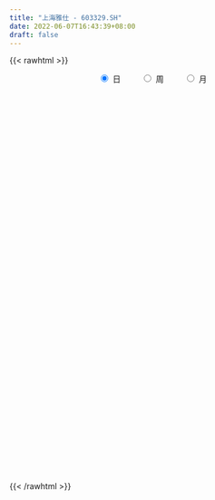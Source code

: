 ```yaml
---
title: "上海雅仕 - 603329.SH"
date: 2022-06-07T16:43:39+08:00
draft: false
---
```

{{< rawhtml >}}
    <div style="text-align: center">
        <label style="padding: 1rem;"><input style="margin-right: .5rem" type="radio" name="period" value="D" checked onclick="period_change(this)">日</label>
        <label style="padding: 1rem;"><input style="margin-right: .5rem" type="radio" name="period" value="W" onclick="period_change(this)">周</label>
        <label style="padding: 1rem;"><input style="margin-right: .5rem" type="radio" name="period" value="M" onclick="period_change(this)">月</label>
    </div>
    <div id="chart" style="height: 700px;"></div> 
    <script type="text/javascript">
        const D_v = [16525.0,13946.41,18384.0,32291.0,27156.71,22865.0,62423.76,70826.04,182682.8,130217.45,90596.86,71940.62,90047.91,80850.3,61128.84,130652.03,80637.73,52715.69,53780.59,39688.2,29906.58,32282.13,26075.9,65408.27,60875.13,67548.83,209919.51,121782.84,215488.5,197804.35,153471.98,111482.88,93682.56,70254.62,59844.69,64952.6,93637.77,129805.74,91201.95,126470.77,90233.19,74683.27,60778.55,53814.12,47258.54,36083.79,32044.29,27588.97,27430.64,43644.44,32152.45,22515.34,24411.48,21698.98,19556.42,18948.6,29500.27,28863.57,24645.0,24508.67,27711.09,20419.77,20006.11,25542.45,25115.32,13076.0,27253.07,36301.36,27114.79,18466.79,16119.56,20770.21,25506.9,23102.73,21174.25,28097.23,59269.34,39090.31,38982.31,25950.72,26969.2,34251.98,46169.35,35658.42,95848.64,54503.79,86568.73,63983.12,25549.0,20220.3,27581.9,17161.33,12411.25,12164.0,13945.28,9852.62,13960.18,11284.25,8906.0,10555.03,14354.32,11705.57,13563.89,8529.6,9163.77,10054.32,9506.0,12253.52,12959.03,15515.19,19726.0,21782.0,27374.57,39778.45,25585.03,19642.29,17519.76,44126.22,47871.93,42538.42,48550.39,41177.69,26665.52,42670.94,26337.49,52215.83,31821.03,33487.0,24813.77,22567.0,30201.35,21469.84,18929.6,14651.0,23694.05,17754.0,17808.0,11818.8,11670.0,10458.76,49156.57,29345.63,20846.0,25495.24,26751.0,29473.95,39357.89,43966.76,46967.38,37707.43,20446.32,22933.0,15047.2,16214.16,12418.61,14132.0,12707.0,7686.0,10086.77,10954.49,19094.59,14495.84,12344.79,9948.56,14691.0,9120.69,11804.53,10504.0,9817.04,9125.84,9834.75,15180.36,13215.73,14496.79,23190.14,22300.0,12216.43,16775.43,12629.0,12775.0,15754.0,12566.0,14261.0,24982.0,20460.52,30967.13,23389.24,35103.8,29997.82,38695.83,20643.37,14598.6,12386.0,12556.16,14307.23,14148.73,10731.0,14951.05,16323.17,14104.0,16871.79,16127.0,11951.92,8462.0,12504.4,11360.0,14477.52,10039.52,13131.38,12131.0,13325.73,9210.0,9384.45,9319.94,9435.77,14261.08,13594.83,8661.17,6559.0,10173.0,11167.0,13883.71,7725.71,9014.0,8686.51,7109.0,5070.01,9107.0,9801.44,15841.29,16089.44,24641.03,12094.0,13286.09,11276.0,11229.0,13791.45,11315.0,7421.0,11097.0,9512.0,11707.0,14705.77,15619.77,16599.0,17298.04,12247.0,9370.77,42064.48,25425.52,15695.09,12541.08,15110.4,26903.45,16595.1,14558.35,20679.35,29852.77,92957.51,66292.4,27547.0,51573.47,26657.64,21093.04,26539.08,21893.0,15891.0,14316.74,13555.0,12703.52,13869.0,17042.0,10312.96,15345.73,10464.43,12369.77,6889.0,9535.93,10831.0,7508.0,9029.0,9177.0,11868.2,12009.49,12236.0,22684.7,12441.88,11522.0,29760.0,21034.28,10439.71,9634.42,10739.49,13185.51,11528.22,9496.4,9592.18,7127.73,10687.76,12535.56,11572.03,8802.53,9329.05,7705.0,7114.0,8019.0,7803.25,8920.32,6014.57,12616.65,10920.55,10804.37,5008.51,8288.17,20904.17,16570.0,20278.0,87711.48,50627.45,29250.59,37282.03,32769.93,26726.4,17840.02,23910.45,29346.91,23427.59,16569.71,16268.64,15886.0,19596.94,24753.52,20482.43,16670.44,22475.61,23103.0,19346.0,21099.0,14226.06,14130.0,9630.09,35917.92,69373.84,105551.98,31861.94,132971.94,99300.8,62916.16,69089.59,78735.55,46287.46,36671.19,36008.19,50606.3,45031.92,30009.79,62528.65,29133.65,23382.65,23969.48,46878.05,19413.32,21514.0,31504.05,23242.0,33249.83,19538.0,25835.83,24960.0,63149.07,30738.15,20860.54,21920.06,19152.25,16727.05,13878.0,21251.58,32384.0,24293.0,37303.0,24101.75,20129.26,13610.0,17436.64,21338.25,43988.66,97119.86,41855.07,29447.35,24682.88,31493.0,22610.04,37889.88,32401.28,40627.0,30578.47,95010.94,61186.64,38288.77,31927.32,41700.55,28712.0,66293.56,47545.1,24598.83,38438.83,51703.76,32483.76,36439.0,33582.0,43575.76,27051.57,25874.58,35542.29,36191.58,31858.0,19809.79,18097.0,24392.08,27323.95,46073.58,37271.5,30617.4,31880.21,28194.0,25863.0,46891.01,42285.5,22205.0,23049.2,22350.91,17417.0,39968.93,38924.0,26366.43,41646.35,28015.1,99681.26,61162.9,40571.2,33208.8,40183.06,26165.97,28958.0,28197.0,51495.05,44881.05,41502.02,29370.7,34299.64,29651.0,25149.95,27057.14,18651.41,18474.95,23873.0,16437.0,22706.0,21044.73,31343.12,27725.89,30824.18,103049.46,93691.94,147570.39,115872.3,99958.49,99901.65,281305.41,182183.95,170713.61,141630.49,112489.56,103613.08,140390.91,232509.98,363867.47,372587.03,252127.85,180502.26,242298.37,379693.12,252385.28,215402.73,202040.97,152031.15,201298.92,121994.34,198033.64,199842.53,155979.02,91524.87,95027.71,123420.95,190875.95,245139.73,168290.93,106482.38,92672.75,121516.23]
const D_histogram = [0.0,0.0082962963,0.0117660863,0.026680069,0.0396281287,0.0435549637,0.0491804678,0.1237485746,0.215639532,0.2645781302,0.2438596008,0.1876697473,0.1647336436,0.1628290565,0.1342683864,0.1616671559,0.1617086766,0.114876335,0.0319230939,-0.0094056363,-0.057556687,-0.1028612585,-0.1373905636,-0.138792204,-0.1050003681,0.0022866111,0.1212916011,0.2838841618,0.274449529,0.3395791556,0.3394041914,0.2439263383,0.1876137727,0.1162539803,0.0427677694,-0.0187237976,-0.0241206481,-0.0144421816,-0.0200399555,0.0238387897,0.0025619628,0.0009068402,-0.0272938559,-0.1171791624,-0.2458535894,-0.2977226439,-0.3025211835,-0.3081464372,-0.3075490565,-0.3100399178,-0.3442616894,-0.3670752281,-0.3475205603,-0.2990906332,-0.2554791708,-0.2153153717,-0.1457420213,-0.0999790834,-0.0719493237,-0.0499579893,-0.0449157368,-0.0289607859,-0.0382069998,-0.061400679,-0.0428409625,-0.0289806162,0.0131825581,0.0593579083,0.062734301,0.0574722786,0.064171487,0.0765939667,0.087948842,0.0799699231,0.0811687861,0.0878722586,0.1204485869,0.1302450433,0.1351639422,0.1173144608,0.1062841679,0.0941204037,0.1103872754,0.0980590465,0.0146238946,-0.0822358026,-0.0673729724,-0.1024492352,-0.1246344378,-0.127720072,-0.1145525529,-0.1050287563,-0.1031540588,-0.1033841277,-0.1251073819,-0.1448383483,-0.182377794,-0.1833851525,-0.1731494833,-0.1285672348,-0.0702448499,-0.0228002599,0.0083712386,0.0238608776,0.0407804107,0.0410236845,0.0466627639,0.053367336,0.0666484051,0.0615053685,0.0340948798,0.0330155526,0.0484214181,0.0770709799,0.0708624346,0.0480748687,0.060653248,0.098429756,0.1223537191,0.1379767028,0.1542832771,0.1302449007,0.1086857867,0.1125374326,0.0954815771,0.1183282633,0.1174926634,0.0990367726,0.0836802979,0.0485445821,0.0461388621,0.0291689061,-0.0082318755,-0.0436953973,-0.0842823313,-0.1098063743,-0.1045175297,-0.1054818631,-0.0973110681,-0.0893646763,-0.0326322178,-0.0018280691,0.0091995494,0.0059562152,0.0003063361,-0.0269780933,-0.0063422524,0.0107147675,0.0118465407,-0.0385711338,-0.0924028721,-0.1638490484,-0.20073536,-0.2480305984,-0.258600216,-0.2673436291,-0.2451567896,-0.2150367787,-0.1689078819,-0.1160544567,-0.0519197301,-0.02288659,-0.0198769528,-0.0256326901,-0.0588584292,-0.0755171029,-0.1024444728,-0.1079977515,-0.0766425441,-0.0363863533,0.0029542007,0.0441190578,0.0848070432,0.1247844408,0.1478964794,0.1065584962,0.0803554625,0.0673818886,0.0459960336,0.0439663071,0.0579038803,0.0688614862,0.0746672347,0.0888947263,0.0787344169,0.0881030132,0.0937037882,0.1168574464,0.1386838141,0.1320527569,0.1069935966,0.0912373165,0.0608700944,0.0438580106,0.0506865718,0.0356084297,0.0375031545,0.0383641622,0.0499318603,0.0470684496,0.0294591358,-0.0080238378,-0.0132221943,-0.0214950713,-0.0292977988,-0.019099269,0.0018910074,0.013862624,0.0246277647,0.0321017216,0.0306660985,0.0274805465,0.0124535284,0.0054419283,-0.0025723729,-0.0235526948,-0.011939411,-0.0091966107,-0.0070310656,-0.0021339459,0.0086906569,-0.002245649,-0.0102884374,-0.0269215623,-0.0473674714,-0.0498780923,-0.0479218718,-0.029757537,-0.0080622408,0.0102600292,0.0318660498,0.0294361204,0.0183829795,0.0088442684,0.0052018863,0.0073488224,0.0149096254,0.0030972213,0.0040049449,0.0058087428,0.0055136788,0.0153931691,0.0234387701,0.0311360926,0.0362261191,0.0272071927,0.0276247701,0.0179176968,0.0418996629,0.0601175287,0.0602288279,0.0565062935,0.0491707854,0.0500540308,0.0425265378,0.0281105041,0.0349573982,0.0585219429,0.1135322936,0.0874687443,0.0557907684,0.0667995968,0.0591619716,0.037549939,0.0095027263,-0.0364455494,-0.0745295205,-0.0959453559,-0.1081253009,-0.10724967,-0.0954398089,-0.1110015117,-0.11520882,-0.1233034551,-0.1171748076,-0.1238834966,-0.115668161,-0.1097529456,-0.1123592804,-0.098216034,-0.0709011497,-0.0512788938,-0.0341991013,-0.0278265762,-0.0060996124,0.0266788616,0.0333344444,0.0397844252,0.0392949768,0.0254576522,0.0077505495,0.0000156949,0.00276575,-0.0103991049,-0.0334634688,-0.0410256585,-0.0511449903,-0.0475419847,-0.0379713081,-0.0021010184,0.0171071129,0.0286548733,0.0334542455,0.0247615457,0.0290713548,0.0367714612,0.0403654887,0.0404673228,0.0401972762,0.0498275068,0.0407939274,0.0408644635,0.0388863272,0.0254283638,0.0379696081,0.0526609695,0.071638872,0.1106524855,0.1401432612,0.1394637542,0.1329935628,0.1407988874,0.1325710393,0.1188903069,0.1118106533,0.1236627789,0.1209507507,0.1115293975,0.1000569842,0.0857578288,0.0606684027,0.0561580398,0.0327458481,0.0209752101,-0.0052656804,-0.0066416438,-0.0287215532,-0.0880824327,-0.1355889171,-0.1792476597,-0.1782305555,-0.1546021807,-0.0500410447,-0.0194590671,0.0870016684,0.1025018566,0.0822797502,0.0443692056,0.0202324565,-0.0546787506,-0.0795052613,-0.107194891,-0.1273250936,-0.1094629037,-0.0984689976,-0.0870264737,-0.136969207,-0.1605536354,-0.1609095068,-0.1686569505,-0.1304689734,-0.1034846746,-0.0744904971,-0.0385667673,-0.012858541,0.0223592145,0.0431331019,0.0638773683,0.0642247315,0.0905518954,0.0996673636,0.1011189242,0.1032039221,0.0951305983,0.0706858042,0.0434817853,0.0401260258,0.0543550591,0.0429982123,0.0416290403,0.0222461302,0.0040251184,-0.0086925767,-0.0262088779,-0.0266095843,-0.0002464973,0.0695899542,0.1047810426,0.1244697926,0.1171717527,0.0949889627,0.0829301818,0.0916999462,0.0726507828,0.054867203,0.0144333456,0.0518723519,0.0607348752,0.0561886104,0.0299465251,0.0290657408,-0.0038023937,0.018402402,-0.0141484875,-0.0480099056,-0.0578338831,-0.0379049681,-0.0366618984,-0.0802975437,-0.0793924009,-0.1168068231,-0.1185757567,-0.1480557543,-0.1368621268,-0.1157661503,-0.1480178554,-0.1433939033,-0.1570540566,-0.1077099738,-0.0550406238,0.0200517327,0.0541620967,0.0836485328,0.088716925,0.0812035463,0.0717565315,0.09397624,0.0842490981,0.0752378338,0.0593180513,0.0423201933,0.0248030414,-0.0298302686,-0.0307668198,-0.0381331917,-0.0082132752,0.000769398,0.0574213299,0.0495915076,0.01951214,-0.0351058296,-0.1021609421,-0.1285910648,-0.126603282,-0.1634170756,-0.2522429473,-0.2765402342,-0.2635936724,-0.2350394042,-0.1944728045,-0.1678439092,-0.1356480381,-0.1147431953,-0.088986161,-0.0689933956,-0.0598861325,-0.0387973174,-0.0195120775,0.003419814,0.0427436732,0.0346614896,0.0450740455,0.0689828761,0.1248292327,0.2013104025,0.2537099683,0.2008985004,0.2471884137,0.2753837933,0.2524797445,0.2422069676,0.1555983882,0.0023551724,-0.1284659038,-0.1264016488,-0.0332094397,0.1205867033,0.2370225815,0.251283826,0.2627249753,0.3573538224,0.3292312156,0.2708429425,0.2252843654,0.1539040886,0.0518614185,0.0290049861,-0.0183918262,-0.0027005153,0.0236370275,-0.0488099009,-0.0816229611,-0.1189587857,-0.1032942172,-0.0613775294,0.0102522671,0.0316333281,0.0088393465,-0.0066445827,-0.011614462]
const D_fast = [0.0,0.0103703704,0.016781682,0.0383656819,0.0612207737,0.0760363497,0.0939569708,0.1994622212,0.3452630616,0.4603461923,0.5005925632,0.4913201465,0.5095674536,0.5483701307,0.5533765571,0.6211921157,0.6616608055,0.6435475476,0.56857508,0.5248949407,0.4623547183,0.3913348321,0.3224578862,0.2863581948,0.2938999387,0.4017585706,0.5510864609,0.784650062,0.8438278115,0.993852227,1.0785283106,1.0440320422,1.0346229197,0.9923266223,0.9295323538,0.8633598373,0.8519328249,0.8580007459,0.8473929832,0.8972314258,0.8765950896,0.875166677,0.840142517,0.7209624199,0.5308245955,0.4045248801,0.3240960446,0.2414341816,0.1651442982,0.0851434574,-0.0351437365,-0.1497260823,-0.2170515545,-0.2433942857,-0.2636526161,-0.2773176598,-0.2441798148,-0.2234116478,-0.2133692189,-0.2038673818,-0.2100540635,-0.2013393092,-0.220137273,-0.2586811219,-0.250831646,-0.2442164538,-0.19875764,-0.1377428127,-0.1186828448,-0.1095767976,-0.0868347173,-0.055263746,-0.0219216602,-0.0099080983,0.0115829612,0.0402544984,0.1029429734,0.1453006906,0.1840105751,0.1954897088,0.2110304579,0.2223967946,0.2662604852,0.2784470179,0.1986678397,0.0812491918,0.079268779,0.0185802073,-0.0347636048,-0.0697792569,-0.085249876,-0.1019832685,-0.1258970857,-0.1519731866,-0.2049732863,-0.2609138397,-0.3440477339,-0.3909013805,-0.4239530822,-0.4115126424,-0.37075147,-0.3290069449,-0.2957426368,-0.2742877784,-0.2471731426,-0.2366739477,-0.2193691773,-0.1993227712,-0.1693796009,-0.1591462954,-0.178033064,-0.1708585031,-0.143347283,-0.0954299763,-0.0839229129,-0.0946917616,-0.0669500704,-0.0045661234,0.0499462695,0.100063429,0.1549408225,0.1634636713,0.1690760039,0.201062008,0.2078765468,0.2603052988,0.2888428647,0.2951461671,0.3007097669,0.2777101966,0.2868391921,0.2771614627,0.2377027122,0.1913153411,0.1296578243,0.0766821877,0.0558416498,0.0285068506,0.0123498786,-0.0020448987,0.0465295055,0.0768766368,0.0902041427,0.0884498623,0.0828765672,0.0488476144,0.0678978923,0.0876336041,0.0917270125,0.0316665545,-0.0452659018,-0.1576743402,-0.2447444918,-0.3540473798,-0.4292670514,-0.5048463718,-0.5439487297,-0.5675879134,-0.5636859872,-0.5398461761,-0.488691382,-0.4653798894,-0.4673394904,-0.4795034002,-0.5274437466,-0.5629816961,-0.6155201842,-0.6480729007,-0.6358783293,-0.6047187269,-0.5646396227,-0.5124450012,-0.450555255,-0.3793817472,-0.3192955887,-0.3339939479,-0.3401081159,-0.3362362177,-0.3461230643,-0.337161214,-0.3087476707,-0.2805746932,-0.256102136,-0.2196509629,-0.2101276681,-0.1787333185,-0.1497065964,-0.0973385767,-0.0408412554,-0.0144591234,-0.0127698846,-0.0057168356,-0.0208665341,-0.0269141152,-0.007413911,-0.0135899458,-0.0023194323,0.0081326159,0.0321832792,0.0410869808,0.030842451,-0.0086464821,-0.0171503872,-0.030797032,-0.0459242092,-0.0405004966,-0.0190374683,-0.0036001958,0.013321886,0.0288212734,0.0350521749,0.0387367596,0.0268231235,0.0211720056,0.0125146111,-0.0143538845,-0.0057254535,-0.0052818058,-0.0048740271,-0.0005103939,0.0124868731,0.0009891549,-0.0096257429,-0.0329892583,-0.0652770352,-0.0802571791,-0.0902814266,-0.079556476,-0.0598767401,-0.0389894628,-0.0094169297,-0.0044878291,-0.0109452251,-0.018272869,-0.0206147796,-0.0166306379,-0.0053424285,-0.0163805273,-0.0144715674,-0.0112155838,-0.0101322282,0.0035955544,0.0175008479,0.0329821935,0.0471287499,0.0449116217,0.0522353916,0.0470077425,0.0814646244,0.1147118723,0.1298803785,0.1402844175,0.1452416057,0.1586383588,0.1617425003,0.1543540926,0.1699403363,0.2081353666,0.2915287908,0.2873324275,0.2696021437,0.2973108713,0.3044637391,0.2922391912,0.26656766,0.211507997,0.1547916457,0.1093894714,0.0701782012,0.0442414146,0.0321913235,-0.0111207572,-0.0441302706,-0.0830507694,-0.1062158238,-0.143895387,-0.1645970916,-0.1861201127,-0.2168162675,-0.2272270296,-0.2176374327,-0.2108349002,-0.2023048831,-0.202889002,-0.1826869413,-0.143238752,-0.128249558,-0.111853471,-0.1025191751,-0.1099920867,-0.125761552,-0.1334924829,-0.1300509903,-0.1458156215,-0.1772458525,-0.1950644569,-0.2179700363,-0.2262525268,-0.2261746772,-0.1908296421,-0.1673447326,-0.1486332538,-0.1354703203,-0.1379726336,-0.1263949859,-0.1095020142,-0.0958166145,-0.0855979497,-0.0758186772,-0.05373157,-0.0525666675,-0.0422800155,-0.0345365701,-0.0416374425,-0.0196037962,0.0082528076,0.0451404281,0.111817163,0.176343754,0.2105301856,0.2373083849,0.2803134312,0.305228343,0.3212701873,0.3421431971,0.3849110174,0.4124366769,0.4308976731,0.4444395057,0.4515798076,0.4416574822,0.4511866292,0.4359608996,0.4294340641,0.4018767535,0.3988403791,0.3695800815,0.2881985938,0.2067948801,0.1183242226,0.0747836879,0.0597615175,0.1518123923,0.1775296032,0.3057407558,0.3468664081,0.3472142393,0.320395996,0.3013173611,0.2127364663,0.1680336403,0.1135452878,0.0615838118,0.0520802758,0.0384569325,0.028142838,-0.0560421971,-0.1197650343,-0.1603482825,-0.2102599637,-0.20468923,-0.2035760999,-0.1932045466,-0.1669225087,-0.1444289176,-0.1036213585,-0.0720641957,-0.0353505872,-0.0189470411,0.0300180966,0.0640504057,0.0907816974,0.1186676758,0.1343770016,0.1276036585,0.111270086,0.117945833,0.145763631,0.1451563373,0.1541944253,0.1403730478,0.1231583156,0.1082674763,0.0841989557,0.0771458531,0.1034473158,0.1906812559,0.2520676049,0.302873803,0.3248687013,0.326433152,0.3351069165,0.3668016675,0.3659151998,0.3618484208,0.3250228997,0.375429994,0.3994762361,0.4089771239,0.3902216699,0.3966073208,0.3627885878,0.3895939841,0.3535059727,0.3076420782,0.2833596299,0.2938123029,0.285889898,0.2221798667,0.2032369093,0.1366207813,0.1052079086,0.0387139724,0.0156920682,0.0078465072,-0.0614096618,-0.0926341855,-0.145557853,-0.1231412636,-0.0842320695,-0.0041267799,0.0435241083,0.0939226776,0.1211703011,0.1339578089,0.142449927,0.1881636955,0.1994988281,0.2092970223,0.2082067526,0.2017889429,0.1904725514,0.1283816742,0.1197534181,0.1028537482,0.1307203459,0.1398953687,0.210902633,0.2154706876,0.190269355,0.126874928,0.0342795801,-0.0242983089,-0.0539613465,-0.1316294091,-0.2835160176,-0.3769483631,-0.4299002194,-0.4601058023,-0.4681574037,-0.4834894856,-0.4852056241,-0.4929865802,-0.4894760861,-0.4867316696,-0.4925959396,-0.4812064538,-0.4667992333,-0.4430123884,-0.3930026109,-0.3924194221,-0.3707383548,-0.3295838052,-0.2425301404,-0.11572137,0.0001056879,-0.0024811549,0.1056058618,0.2026471898,0.2428630771,0.2931420421,0.2454330597,0.092778637,-0.0701589152,-0.0996950724,-0.0148052232,0.1691375956,0.3448291193,0.4219113202,0.4990337133,0.683001016,0.7371862131,0.7465086756,0.7572711898,0.7243669353,0.6352896198,0.6196844339,0.5676896651,0.5827058472,0.6149526469,0.5303032432,0.4770844427,0.4100089216,0.3998499359,0.4264222413,0.5006151046,0.5299044977,0.5093203527,0.4921752778,0.484301783]
const D_slow = [0.0,0.0020740741,0.0050155957,0.0116856129,0.0215926451,0.032481386,0.0447765029,0.0757136466,0.1296235296,0.1957680621,0.2567329623,0.3036503992,0.3448338101,0.3855410742,0.4191081708,0.4595249598,0.4999521289,0.5286712126,0.5366519861,0.534300577,0.5199114053,0.4941960907,0.4598484498,0.4251503988,0.3989003068,0.3994719595,0.4297948598,0.5007659002,0.5693782825,0.6542730714,0.7391241192,0.8001057038,0.847009147,0.8760726421,0.8867645844,0.882083635,0.876053473,0.8724429276,0.8674329387,0.8733926361,0.8740331268,0.8742598368,0.8674363729,0.8381415823,0.7766781849,0.702247524,0.6266172281,0.5495806188,0.4726933547,0.3951833752,0.3091179529,0.2173491458,0.1304690058,0.0556963475,-0.0081734452,-0.0620022882,-0.0984377935,-0.1234325644,-0.1414198953,-0.1539093926,-0.1651383268,-0.1723785233,-0.1819302732,-0.1972804429,-0.2079906836,-0.2152358376,-0.2119401981,-0.197100721,-0.1814171458,-0.1670490761,-0.1510062044,-0.1318577127,-0.1098705022,-0.0898780214,-0.0695858249,-0.0476177602,-0.0175056135,0.0150556473,0.0488466329,0.0781752481,0.10474629,0.1282763909,0.1558732098,0.1803879714,0.1840439451,0.1634849944,0.1466417513,0.1210294425,0.0898708331,0.0579408151,0.0293026769,0.0030454878,-0.0227430269,-0.0485890589,-0.0798659043,-0.1160754914,-0.1616699399,-0.207516228,-0.2508035989,-0.2829454076,-0.30050662,-0.306206685,-0.3041138754,-0.298148656,-0.2879535533,-0.2776976322,-0.2660319412,-0.2526901072,-0.2360280059,-0.2206516638,-0.2121279439,-0.2038740557,-0.1917687012,-0.1725009562,-0.1547853475,-0.1427666304,-0.1276033184,-0.1029958794,-0.0724074496,-0.0379132739,0.0006575454,0.0332187706,0.0603902172,0.0885245754,0.1123949697,0.1419770355,0.1713502014,0.1961093945,0.217029469,0.2291656145,0.24070033,0.2479925566,0.2459345877,0.2350107384,0.2139401555,0.186488562,0.1603591796,0.1339887138,0.1096609467,0.0873197777,0.0791617232,0.0787047059,0.0810045933,0.0824936471,0.0825702311,0.0758257078,0.0742401447,0.0769188366,0.0798804718,0.0702376883,0.0471369703,0.0061747082,-0.0440091318,-0.1060167814,-0.1706668354,-0.2375027427,-0.2987919401,-0.3525511347,-0.3947781052,-0.4237917194,-0.4367716519,-0.4424932994,-0.4474625376,-0.4538707101,-0.4685853174,-0.4874645932,-0.5130757114,-0.5400751493,-0.5592357853,-0.5683323736,-0.5675938234,-0.556564059,-0.5353622982,-0.504166188,-0.4671920681,-0.4405524441,-0.4204635784,-0.4036181063,-0.3921190979,-0.3811275211,-0.366651551,-0.3494361795,-0.3307693708,-0.3085456892,-0.288862085,-0.2668363317,-0.2434103846,-0.214196023,-0.1795250695,-0.1465118803,-0.1197634811,-0.096954152,-0.0817366284,-0.0707721258,-0.0581004828,-0.0491983754,-0.0398225868,-0.0302315462,-0.0177485812,-0.0059814688,0.0013833152,-0.0006226443,-0.0039281929,-0.0093019607,-0.0166264104,-0.0214012276,-0.0209284758,-0.0174628198,-0.0113058786,-0.0032804482,0.0043860764,0.011256213,0.0143695951,0.0157300772,0.015086984,0.0091988103,0.0062139575,0.0039148049,0.0021570385,0.001623552,0.0037962162,0.003234804,0.0006626946,-0.006067696,-0.0179095638,-0.0303790869,-0.0423595548,-0.0497989391,-0.0518144993,-0.049249492,-0.0412829795,-0.0339239494,-0.0293282046,-0.0271171375,-0.0258166659,-0.0239794603,-0.0202520539,-0.0194777486,-0.0184765124,-0.0170243267,-0.015645907,-0.0117976147,-0.0059379222,0.001846101,0.0109026308,0.0177044289,0.0246106215,0.0290900457,0.0395649614,0.0545943436,0.0696515506,0.0837781239,0.0960708203,0.108584328,0.1192159625,0.1262435885,0.134982938,0.1496134238,0.1779964972,0.1998636832,0.2138113753,0.2305112745,0.2453017674,0.2546892522,0.2570649338,0.2479535464,0.2293211663,0.2053348273,0.1783035021,0.1514910846,0.1276311324,0.0998807545,0.0710785494,0.0402526857,0.0109589838,-0.0200118904,-0.0489289306,-0.076367167,-0.1044569871,-0.1290109956,-0.146736283,-0.1595560065,-0.1681057818,-0.1750624258,-0.1765873289,-0.1699176135,-0.1615840024,-0.1516378961,-0.1418141519,-0.1354497389,-0.1335121015,-0.1335081778,-0.1328167403,-0.1354165165,-0.1437823837,-0.1540387983,-0.1668250459,-0.1787105421,-0.1882033691,-0.1887286237,-0.1844518455,-0.1772881272,-0.1689245658,-0.1627341794,-0.1554663407,-0.1462734754,-0.1361821032,-0.1260652725,-0.1160159534,-0.1035590767,-0.0933605949,-0.083144479,-0.0734228972,-0.0670658063,-0.0575734043,-0.0444081619,-0.0264984439,0.0011646775,0.0362004928,0.0710664313,0.1043148221,0.1395145439,0.1726573037,0.2023798804,0.2303325438,0.2612482385,0.2914859262,0.3193682756,0.3443825216,0.3658219788,0.3809890795,0.3950285894,0.4032150514,0.408458854,0.4071424339,0.4054820229,0.3983016346,0.3762810265,0.3423837972,0.2975718823,0.2530142434,0.2143636982,0.201853437,0.1969886703,0.2187390874,0.2443645515,0.2649344891,0.2760267905,0.2810849046,0.2674152169,0.2475389016,0.2207401788,0.1889089054,0.1615431795,0.1369259301,0.1151693117,0.0809270099,0.0407886011,0.0005612244,-0.0416030132,-0.0742202566,-0.1000914253,-0.1187140495,-0.1283557414,-0.1315703766,-0.125980573,-0.1151972975,-0.0992279555,-0.0831717726,-0.0605337987,-0.0356169578,-0.0103372268,0.0154637537,0.0392464033,0.0569178543,0.0677883007,0.0778198071,0.0914085719,0.102158125,0.112565385,0.1181269176,0.1191331972,0.116960053,0.1104078335,0.1037554375,0.1036938131,0.1210913017,0.1472865623,0.1784040105,0.2076969486,0.2314441893,0.2521767347,0.2751017213,0.293264417,0.3069812178,0.3105895541,0.3235576421,0.3387413609,0.3527885135,0.3602751448,0.36754158,0.3665909816,0.3711915821,0.3676544602,0.3556519838,0.341193513,0.331717271,0.3225517964,0.3024774105,0.2826293102,0.2534276045,0.2237836653,0.1867697267,0.152554195,0.1236126574,0.0866081936,0.0507597178,0.0114962036,-0.0154312898,-0.0291914458,-0.0241785126,-0.0106379884,0.0102741448,0.032453376,0.0527542626,0.0706933955,0.0941874555,0.11524973,0.1340591885,0.1488887013,0.1594687496,0.16566951,0.1582119428,0.1505202379,0.1409869399,0.1389336211,0.1391259706,0.1534813031,0.16587918,0.170757215,0.1619807576,0.1364405221,0.1042927559,0.0726419354,0.0317876665,-0.0312730703,-0.1004081289,-0.166306547,-0.225066398,-0.2736845992,-0.3156455765,-0.349557586,-0.3782433848,-0.4004899251,-0.417738274,-0.4327098071,-0.4424091365,-0.4472871558,-0.4464322023,-0.435746284,-0.4270809117,-0.4158124003,-0.3985666813,-0.3673593731,-0.3170317725,-0.2536042804,-0.2033796553,-0.1415825519,-0.0727366035,-0.0096166674,0.0509350745,0.0898346715,0.0904234646,0.0583069887,0.0267065765,0.0184042165,0.0485508923,0.1078065377,0.1706274942,0.236308738,0.3256471936,0.4079549975,0.4756657331,0.5319868245,0.5704628466,0.5834282013,0.5906794478,0.5860814912,0.5854063624,0.5913156193,0.5791131441,0.5587074038,0.5289677074,0.5031441531,0.4877997707,0.4903628375,0.4982711695,0.5004810062,0.4988198605,0.495916245]
const D_data = [['2020-05-13', 11.02, 11.09, 10.92, 11.17],['2020-05-14', 11.05, 11.22, 10.95, 11.29],['2020-05-15', 11.2, 11.2, 11.15, 11.4],['2020-05-18', 11.27, 11.41, 11.08, 11.68],['2020-05-19', 11.41, 11.49, 11.36, 11.77],['2020-05-20', 11.33, 11.46, 11.26, 11.59],['2020-05-21', 11.46, 11.55, 11.45, 12.22],['2020-05-22', 11.63, 12.71, 11.53, 12.71],['2020-05-25', 12.94, 13.53, 12.94, 13.98],['2020-05-26', 12.78, 13.59, 12.7, 13.6],['2020-05-27', 13.29, 13.03, 12.92, 13.5],['2020-05-28', 12.85, 12.59, 12.36, 12.99],['2020-05-29', 12.43, 12.98, 12.38, 13.16],['2020-06-01', 12.69, 13.36, 12.66, 13.38],['2020-06-02', 13.27, 13.12, 13.02, 13.37],['2020-06-03', 13.34, 14.0, 13.15, 14.3],['2020-06-04', 13.7, 13.93, 13.41, 13.93],['2020-06-05', 13.65, 13.4, 13.38, 13.85],['2020-06-08', 13.42, 12.73, 12.39, 13.53],['2020-06-09', 12.8, 13.0, 12.52, 13.04],['2020-06-10', 12.98, 12.72, 12.63, 12.98],['2020-06-11', 12.65, 12.51, 12.43, 12.84],['2020-06-12', 12.2, 12.4, 11.98, 12.6],['2020-06-15', 13.16, 12.67, 12.64, 13.59],['2020-06-16', 12.71, 13.16, 12.52, 13.25],['2020-06-17', 13.02, 14.48, 13.02, 14.48],['2020-06-18', 15.92, 15.35, 14.66, 15.92],['2020-06-19', 15.12, 16.89, 15.12, 16.89],['2020-06-22', 16.8, 15.45, 15.2, 17.8],['2020-06-23', 15.0, 16.87, 14.71, 16.95],['2020-06-24', 16.5, 16.6, 16.16, 17.71],['2020-06-29', 16.45, 15.49, 15.16, 16.55],['2020-06-30', 15.6, 15.86, 15.49, 16.54],['2020-07-01', 15.74, 15.57, 15.2, 16.1],['2020-07-02', 15.33, 15.34, 15.19, 15.6],['2020-07-03', 15.36, 15.26, 15.11, 15.85],['2020-07-06', 15.32, 15.89, 15.08, 16.0],['2020-07-07', 15.96, 16.2, 15.16, 16.36],['2020-07-08', 16.3, 16.13, 15.74, 16.3],['2020-07-09', 16.1, 16.98, 15.91, 17.03],['2020-07-10', 16.8, 16.36, 16.17, 16.9],['2020-07-13', 16.42, 16.67, 16.03, 16.69],['2020-07-14', 16.59, 16.37, 16.04, 16.84],['2020-07-15', 16.37, 15.34, 15.25, 16.46],['2020-07-16', 15.16, 14.23, 14.2, 15.7],['2020-07-17', 14.41, 14.59, 14.27, 14.88],['2020-07-20', 14.55, 14.88, 14.47, 14.94],['2020-07-21', 14.86, 14.68, 14.53, 14.97],['2020-07-22', 14.6, 14.57, 14.5, 14.82],['2020-07-23', 14.61, 14.34, 13.74, 14.61],['2020-07-24', 14.28, 13.63, 13.5, 14.45],['2020-07-27', 14.1, 13.37, 13.24, 14.1],['2020-07-28', 13.42, 13.63, 13.42, 14.0],['2020-07-29', 13.68, 13.93, 13.55, 13.95],['2020-07-30', 13.88, 13.9, 13.8, 14.08],['2020-07-31', 13.94, 13.89, 13.74, 14.05],['2020-08-03', 13.93, 14.4, 13.93, 14.41],['2020-08-04', 14.5, 14.3, 14.08, 14.5],['2020-08-05', 14.22, 14.19, 13.98, 14.36],['2020-08-06', 14.26, 14.18, 14.03, 14.4],['2020-08-07', 14.2, 13.98, 13.7, 14.2],['2020-08-10', 13.91, 14.12, 13.8, 14.3],['2020-08-11', 14.11, 13.77, 13.74, 14.18],['2020-08-12', 13.78, 13.44, 13.16, 13.85],['2020-08-13', 13.53, 13.88, 13.5, 14.01],['2020-08-14', 13.96, 13.85, 13.62, 13.98],['2020-08-17', 13.88, 14.32, 13.81, 14.34],['2020-08-18', 14.33, 14.61, 14.22, 14.66],['2020-08-19', 14.61, 14.23, 14.2, 14.61],['2020-08-20', 14.24, 14.14, 14.12, 14.41],['2020-08-21', 14.3, 14.32, 14.1, 14.5],['2020-08-24', 14.42, 14.48, 14.24, 14.66],['2020-08-25', 14.62, 14.58, 14.5, 14.84],['2020-08-26', 14.64, 14.4, 14.16, 14.79],['2020-08-27', 14.53, 14.55, 14.3, 14.64],['2020-08-28', 14.62, 14.7, 14.25, 14.74],['2020-08-31', 14.7, 15.21, 14.54, 15.31],['2020-09-01', 15.15, 15.14, 14.93, 15.42],['2020-09-02', 15.13, 15.23, 15.03, 15.5],['2020-09-03', 15.2, 15.02, 14.95, 15.43],['2020-09-04', 14.81, 15.13, 14.51, 15.23],['2020-09-07', 15.13, 15.15, 15.06, 15.35],['2020-09-08', 15.35, 15.62, 15.06, 15.75],['2020-09-09', 15.45, 15.38, 15.18, 15.75],['2020-09-10', 15.7, 14.3, 14.12, 16.87],['2020-09-11', 13.85, 13.64, 13.36, 14.08],['2020-09-14', 13.72, 14.78, 13.69, 15.0],['2020-09-15', 14.87, 14.05, 14.05, 14.95],['2020-09-16', 14.24, 13.98, 13.76, 14.26],['2020-09-17', 13.86, 14.06, 13.69, 14.23],['2020-09-18', 14.06, 14.2, 13.8, 14.46],['2020-09-21', 14.44, 14.13, 13.99, 14.44],['2020-09-22', 14.11, 13.98, 13.83, 14.11],['2020-09-23', 14.06, 13.87, 13.72, 14.06],['2020-09-24', 13.86, 13.44, 13.38, 13.86],['2020-09-25', 13.55, 13.23, 13.2, 13.6],['2020-09-28', 13.27, 12.7, 12.69, 13.36],['2020-09-29', 12.7, 12.88, 12.7, 13.0],['2020-09-30', 12.88, 12.87, 12.7, 12.99],['2020-10-09', 13.1, 13.29, 12.94, 13.38],['2020-10-12', 13.4, 13.62, 13.31, 13.72],['2020-10-13', 13.62, 13.69, 13.51, 13.74],['2020-10-14', 13.69, 13.65, 13.41, 13.78],['2020-10-15', 13.65, 13.55, 13.45, 13.65],['2020-10-16', 13.61, 13.64, 13.47, 13.81],['2020-10-19', 13.67, 13.47, 13.42, 13.77],['2020-10-20', 13.46, 13.55, 13.37, 13.59],['2020-10-21', 13.55, 13.6, 13.42, 13.73],['2020-10-22', 13.54, 13.75, 13.14, 13.77],['2020-10-23', 13.7, 13.56, 13.5, 13.83],['2020-10-26', 13.5, 13.2, 13.18, 13.57],['2020-10-27', 13.15, 13.45, 13.0, 13.47],['2020-10-28', 13.5, 13.7, 13.34, 13.92],['2020-10-29', 13.8, 14.01, 13.52, 14.27],['2020-10-30', 13.97, 13.67, 13.62, 14.01],['2020-11-02', 13.67, 13.41, 13.26, 13.67],['2020-11-03', 13.36, 13.85, 13.36, 13.92],['2020-11-04', 13.72, 14.35, 13.46, 14.56],['2020-11-05', 14.29, 14.42, 14.05, 14.46],['2020-11-06', 14.43, 14.52, 14.25, 14.59],['2020-11-09', 14.54, 14.73, 14.45, 14.9],['2020-11-10', 14.72, 14.32, 14.27, 14.83],['2020-11-11', 14.33, 14.33, 14.22, 14.61],['2020-11-12', 14.4, 14.7, 14.19, 14.82],['2020-11-13', 14.55, 14.5, 14.33, 14.69],['2020-11-16', 14.6, 15.12, 14.6, 15.18],['2020-11-17', 15.08, 15.0, 14.8, 15.1],['2020-11-18', 14.99, 14.84, 14.7, 15.15],['2020-11-19', 14.87, 14.89, 14.66, 14.95],['2020-11-20', 14.87, 14.59, 14.51, 14.92],['2020-11-23', 14.68, 14.97, 14.6, 15.05],['2020-11-24', 14.97, 14.8, 14.78, 15.11],['2020-11-25', 14.78, 14.44, 14.4, 14.89],['2020-11-26', 14.44, 14.28, 14.26, 14.54],['2020-11-27', 14.37, 13.99, 13.84, 14.45],['2020-11-30', 14.05, 13.95, 13.86, 14.15],['2020-12-01', 14.05, 14.22, 13.92, 14.34],['2020-12-02', 14.22, 14.09, 14.05, 14.26],['2020-12-03', 14.11, 14.16, 14.05, 14.21],['2020-12-04', 14.21, 14.14, 14.06, 14.21],['2020-12-07', 14.2, 14.89, 14.0, 14.93],['2020-12-08', 14.89, 14.8, 14.68, 15.03],['2020-12-09', 14.82, 14.68, 14.58, 14.89],['2020-12-10', 14.54, 14.54, 14.21, 15.3],['2020-12-11', 14.53, 14.5, 14.08, 14.65],['2020-12-14', 14.4, 14.14, 14.12, 14.82],['2020-12-15', 14.13, 14.72, 13.56, 14.72],['2020-12-16', 14.58, 14.79, 14.25, 15.01],['2020-12-17', 14.79, 14.66, 14.42, 14.96],['2020-12-18', 14.65, 13.88, 13.86, 14.65],['2020-12-21', 13.72, 13.51, 13.3, 13.84],['2020-12-22', 13.45, 12.85, 12.85, 13.6],['2020-12-23', 12.91, 12.84, 12.81, 13.14],['2020-12-24', 12.84, 12.29, 12.29, 12.92],['2020-12-25', 12.29, 12.37, 12.2, 12.55],['2020-12-28', 12.39, 12.1, 12.03, 12.53],['2020-12-29', 12.0, 12.28, 11.95, 12.45],['2020-12-30', 12.26, 12.29, 12.19, 12.42],['2020-12-31', 12.45, 12.49, 12.33, 12.49],['2021-01-04', 12.47, 12.67, 12.43, 12.8],['2021-01-05', 12.5, 13.0, 12.49, 13.06],['2021-01-06', 12.95, 12.72, 12.63, 13.19],['2021-01-07', 12.63, 12.4, 12.32, 12.77],['2021-01-08', 12.12, 12.2, 12.03, 12.54],['2021-01-11', 12.24, 11.65, 11.58, 12.42],['2021-01-12', 11.61, 11.6, 11.51, 11.92],['2021-01-13', 11.6, 11.21, 11.12, 11.63],['2021-01-14', 11.2, 11.23, 11.07, 11.37],['2021-01-15', 11.18, 11.61, 11.18, 11.64],['2021-01-18', 11.65, 11.79, 11.6, 11.82],['2021-01-19', 11.79, 11.9, 11.7, 12.02],['2021-01-20', 11.9, 12.08, 11.78, 12.18],['2021-01-21', 11.84, 12.27, 11.84, 12.28],['2021-01-22', 12.19, 12.49, 12.04, 12.59],['2021-01-25', 12.6, 12.49, 12.45, 12.78],['2021-01-26', 12.3, 11.67, 11.67, 12.3],['2021-01-27', 11.65, 11.69, 11.41, 11.87],['2021-01-28', 11.66, 11.75, 11.52, 12.1],['2021-01-29', 11.75, 11.54, 11.25, 11.79],['2021-02-01', 11.25, 11.7, 11.18, 11.75],['2021-02-02', 11.64, 11.92, 11.6, 12.06],['2021-02-03', 11.86, 11.95, 11.83, 12.05],['2021-02-04', 11.95, 11.94, 11.66, 11.95],['2021-02-05', 11.94, 12.12, 11.87, 12.12],['2021-02-08', 12.11, 11.85, 11.73, 12.23],['2021-02-09', 11.88, 12.12, 11.45, 12.16],['2021-02-10', 12.02, 12.15, 11.98, 12.2],['2021-02-18', 12.27, 12.5, 12.15, 12.6],['2021-02-19', 12.4, 12.68, 12.3, 12.71],['2021-02-22', 12.6, 12.45, 12.42, 12.84],['2021-02-23', 12.26, 12.21, 12.16, 12.48],['2021-02-24', 12.2, 12.28, 12.15, 12.4],['2021-02-25', 12.26, 12.02, 12.01, 12.32],['2021-02-26', 11.96, 12.09, 11.88, 12.18],['2021-03-01', 12.09, 12.39, 12.09, 12.39],['2021-03-02', 12.41, 12.12, 12.03, 12.45],['2021-03-03', 12.2, 12.32, 12.08, 12.35],['2021-03-04', 12.25, 12.34, 12.2, 12.48],['2021-03-05', 12.25, 12.54, 12.2, 12.66],['2021-03-08', 12.6, 12.42, 12.36, 12.74],['2021-03-09', 12.4, 12.21, 11.92, 12.51],['2021-03-10', 12.24, 11.82, 11.66, 12.29],['2021-03-11', 11.83, 12.1, 11.67, 12.14],['2021-03-12', 12.1, 12.01, 11.91, 12.18],['2021-03-15', 11.85, 11.95, 11.85, 12.15],['2021-03-16', 11.91, 12.16, 11.91, 12.23],['2021-03-17', 12.02, 12.37, 12.02, 12.41],['2021-03-18', 12.35, 12.35, 12.31, 12.44],['2021-03-19', 12.22, 12.41, 12.22, 12.5],['2021-03-22', 12.5, 12.44, 12.4, 12.55],['2021-03-23', 12.44, 12.37, 12.25, 12.51],['2021-03-24', 12.33, 12.36, 12.24, 12.47],['2021-03-25', 12.26, 12.18, 12.18, 12.43],['2021-03-26', 12.18, 12.23, 12.1, 12.29],['2021-03-29', 12.32, 12.18, 12.12, 12.37],['2021-03-30', 12.19, 11.93, 11.93, 12.19],['2021-03-31', 11.98, 12.3, 11.93, 12.31],['2021-04-01', 12.3, 12.22, 12.13, 12.39],['2021-04-02', 12.21, 12.22, 12.11, 12.23],['2021-04-06', 12.22, 12.27, 12.14, 12.36],['2021-04-07', 12.26, 12.39, 12.25, 12.4],['2021-04-08', 12.43, 12.12, 12.09, 12.43],['2021-04-09', 12.13, 12.1, 12.0, 12.19],['2021-04-12', 12.13, 11.91, 11.8, 12.13],['2021-04-13', 11.85, 11.73, 11.68, 11.92],['2021-04-14', 11.71, 11.85, 11.64, 11.88],['2021-04-15', 11.99, 11.86, 11.81, 11.99],['2021-04-16', 11.89, 12.08, 11.89, 12.18],['2021-04-19', 12.16, 12.21, 12.03, 12.25],['2021-04-20', 12.25, 12.27, 12.21, 12.5],['2021-04-21', 12.24, 12.43, 12.16, 12.48],['2021-04-22', 12.49, 12.2, 12.13, 12.53],['2021-04-23', 12.29, 12.07, 11.96, 12.29],['2021-04-26', 12.14, 12.04, 12.03, 12.27],['2021-04-27', 12.07, 12.08, 11.83, 12.1],['2021-04-28', 12.06, 12.15, 11.93, 12.19],['2021-04-29', 12.35, 12.25, 12.08, 12.39],['2021-04-30', 12.26, 12.0, 11.94, 12.26],['2021-05-06', 12.02, 12.13, 12.0, 12.14],['2021-05-07', 12.31, 12.15, 12.12, 12.31],['2021-05-10', 12.13, 12.13, 12.05, 12.21],['2021-05-11', 12.1, 12.29, 12.01, 12.3],['2021-05-12', 12.25, 12.33, 12.14, 12.33],['2021-05-13', 12.28, 12.39, 12.24, 12.39],['2021-05-14', 12.39, 12.42, 12.32, 12.45],['2021-05-17', 12.49, 12.26, 12.2, 12.49],['2021-05-18', 12.21, 12.38, 12.1, 12.43],['2021-05-19', 12.42, 12.25, 12.25, 12.42],['2021-05-20', 12.22, 12.74, 12.21, 12.88],['2021-05-21', 12.74, 12.83, 12.6, 12.91],['2021-05-24', 12.8, 12.71, 12.63, 12.83],['2021-05-25', 12.66, 12.71, 12.65, 12.75],['2021-05-26', 12.71, 12.69, 12.57, 12.71],['2021-05-27', 12.7, 12.83, 12.66, 13.17],['2021-05-28', 12.83, 12.76, 12.6, 12.96],['2021-05-31', 12.71, 12.66, 12.61, 12.84],['2021-06-01', 12.67, 12.95, 12.6, 12.97],['2021-06-02', 12.95, 13.3, 12.82, 13.38],['2021-06-03', 13.29, 14.0, 13.12, 14.53],['2021-06-04', 13.55, 13.17, 13.04, 13.58],['2021-06-07', 13.11, 13.03, 12.9, 13.28],['2021-06-08', 13.16, 13.59, 13.01, 13.98],['2021-06-09', 13.5, 13.45, 13.28, 13.6],['2021-06-10', 13.44, 13.27, 13.23, 13.44],['2021-06-11', 13.17, 13.11, 12.91, 13.35],['2021-06-15', 13.12, 12.71, 12.71, 13.23],['2021-06-16', 12.75, 12.57, 12.45, 12.82],['2021-06-17', 12.57, 12.58, 12.51, 12.69],['2021-06-18', 12.67, 12.55, 12.47, 12.67],['2021-06-21', 12.55, 12.62, 12.52, 12.72],['2021-06-22', 12.62, 12.73, 12.62, 12.81],['2021-06-23', 12.59, 12.31, 12.31, 12.59],['2021-06-24', 12.35, 12.32, 12.17, 12.38],['2021-06-25', 12.32, 12.15, 12.07, 12.36],['2021-06-28', 12.2, 12.23, 12.1, 12.24],['2021-06-29', 12.14, 11.97, 11.95, 12.21],['2021-06-30', 12.04, 12.06, 11.88, 12.06],['2021-07-01', 12.09, 11.97, 11.96, 12.18],['2021-07-02', 12.01, 11.77, 11.73, 12.01],['2021-07-05', 11.85, 11.91, 11.75, 12.0],['2021-07-06', 11.91, 12.1, 11.87, 12.11],['2021-07-07', 12.1, 12.06, 11.88, 12.15],['2021-07-08', 11.92, 12.07, 11.92, 12.15],['2021-07-09', 12.05, 11.95, 11.6, 12.05],['2021-07-12', 11.99, 12.18, 11.99, 12.23],['2021-07-13', 12.14, 12.45, 12.08, 12.49],['2021-07-14', 12.34, 12.23, 12.18, 12.42],['2021-07-15', 12.23, 12.27, 12.05, 12.33],['2021-07-16', 12.58, 12.21, 12.21, 12.84],['2021-07-19', 12.05, 12.01, 11.66, 12.06],['2021-07-20', 11.99, 11.87, 11.79, 11.99],['2021-07-21', 11.89, 11.91, 11.82, 11.97],['2021-07-22', 11.92, 12.01, 11.89, 12.04],['2021-07-23', 12.01, 11.76, 11.75, 12.04],['2021-07-26', 11.76, 11.5, 11.45, 11.76],['2021-07-27', 11.45, 11.56, 11.45, 11.9],['2021-07-28', 11.58, 11.42, 11.12, 11.6],['2021-07-29', 11.42, 11.51, 11.34, 11.57],['2021-07-30', 11.5, 11.56, 11.32, 11.78],['2021-08-02', 11.56, 11.97, 11.42, 11.97],['2021-08-03', 11.96, 11.89, 11.86, 12.08],['2021-08-04', 11.89, 11.87, 11.76, 11.9],['2021-08-05', 11.92, 11.83, 11.75, 11.92],['2021-08-06', 11.79, 11.65, 11.61, 11.8],['2021-08-09', 11.64, 11.8, 11.6, 11.88],['2021-08-10', 11.79, 11.88, 11.78, 11.96],['2021-08-11', 11.87, 11.87, 11.82, 11.98],['2021-08-12', 11.88, 11.85, 11.81, 11.96],['2021-08-13', 11.85, 11.86, 11.78, 11.89],['2021-08-16', 11.87, 12.03, 11.87, 12.1],['2021-08-17', 12.09, 11.82, 11.8, 12.09],['2021-08-18', 11.85, 11.93, 11.82, 12.01],['2021-08-19', 11.99, 11.92, 11.84, 11.99],['2021-08-20', 11.82, 11.75, 11.71, 11.91],['2021-08-23', 12.0, 12.09, 11.88, 12.14],['2021-08-24', 12.06, 12.22, 12.05, 12.34],['2021-08-25', 12.18, 12.41, 12.18, 12.49],['2021-08-26', 13.33, 12.89, 12.87, 13.65],['2021-08-27', 12.65, 13.06, 12.65, 13.54],['2021-08-30', 12.95, 12.88, 12.84, 13.17],['2021-08-31', 12.98, 12.91, 12.83, 13.38],['2021-09-01', 13.09, 13.22, 12.96, 13.32],['2021-09-02', 13.18, 13.15, 13.0, 13.3],['2021-09-03', 13.06, 13.15, 13.06, 13.26],['2021-09-06', 13.08, 13.3, 13.08, 13.33],['2021-09-07', 13.36, 13.68, 13.3, 13.74],['2021-09-08', 13.6, 13.66, 13.55, 13.9],['2021-09-09', 13.75, 13.68, 13.56, 13.86],['2021-09-10', 13.61, 13.73, 13.61, 13.89],['2021-09-13', 13.8, 13.75, 13.54, 13.87],['2021-09-14', 13.76, 13.62, 13.53, 13.93],['2021-09-15', 13.5, 13.9, 13.5, 14.12],['2021-09-16', 13.9, 13.68, 13.67, 14.25],['2021-09-17', 13.68, 13.81, 13.63, 13.98],['2021-09-22', 13.68, 13.59, 13.41, 13.79],['2021-09-23', 13.79, 13.88, 13.61, 14.04],['2021-09-24', 13.83, 13.6, 13.5, 13.88],['2021-09-27', 13.7, 12.92, 12.73, 13.8],['2021-09-28', 12.92, 12.74, 12.66, 12.94],['2021-09-29', 12.55, 12.46, 12.46, 12.9],['2021-09-30', 12.46, 12.8, 12.46, 12.87],['2021-10-08', 12.78, 13.05, 12.72, 13.15],['2021-10-11', 13.0, 14.36, 13.0, 14.36],['2021-10-12', 14.7, 13.8, 13.47, 14.72],['2021-10-15', 15.18, 15.18, 15.18, 15.18],['2021-10-18', 15.18, 14.48, 13.88, 15.18],['2021-10-19', 14.18, 14.13, 13.91, 14.72],['2021-10-20', 14.11, 13.84, 13.74, 14.14],['2021-10-21', 13.83, 13.91, 13.72, 14.2],['2021-10-22', 13.68, 13.03, 12.9, 13.72],['2021-10-25', 13.06, 13.37, 12.88, 13.39],['2021-10-26', 13.27, 13.15, 12.98, 13.34],['2021-10-27', 13.12, 13.05, 12.64, 13.12],['2021-10-28', 12.99, 13.45, 12.9, 13.45],['2021-10-29', 13.45, 13.38, 13.1, 13.5],['2021-11-01', 13.33, 13.39, 13.18, 13.48],['2021-11-02', 13.36, 12.44, 12.38, 13.36],['2021-11-03', 12.38, 12.46, 12.15, 12.55],['2021-11-04', 12.48, 12.56, 12.34, 12.58],['2021-11-05', 12.52, 12.31, 12.3, 12.57],['2021-11-08', 12.32, 12.84, 12.29, 13.04],['2021-11-09', 12.93, 12.77, 12.72, 12.93],['2021-11-10', 12.68, 12.86, 12.68, 12.92],['2021-11-11', 12.75, 13.06, 12.75, 13.17],['2021-11-12', 13.04, 13.06, 12.9, 13.14],['2021-11-15', 13.07, 13.33, 12.9, 13.47],['2021-11-16', 13.33, 13.31, 13.16, 13.45],['2021-11-17', 13.34, 13.45, 13.2, 13.56],['2021-11-18', 13.44, 13.29, 13.29, 13.56],['2021-11-19', 13.25, 13.74, 13.21, 14.04],['2021-11-22', 13.72, 13.69, 13.63, 13.85],['2021-11-23', 13.72, 13.7, 13.53, 13.82],['2021-11-24', 13.7, 13.8, 13.57, 13.92],['2021-11-25', 13.79, 13.74, 13.55, 13.81],['2021-11-26', 13.71, 13.52, 13.51, 13.73],['2021-11-29', 13.36, 13.4, 13.3, 13.55],['2021-11-30', 13.4, 13.66, 13.4, 13.84],['2021-12-01', 13.71, 13.96, 13.62, 14.05],['2021-12-02', 13.91, 13.7, 13.67, 14.09],['2021-12-03', 13.81, 13.84, 13.8, 14.46],['2021-12-06', 13.83, 13.6, 13.51, 13.95],['2021-12-07', 13.64, 13.54, 13.08, 13.75],['2021-12-08', 13.69, 13.54, 13.45, 13.82],['2021-12-09', 13.55, 13.4, 13.38, 13.63],['2021-12-10', 13.4, 13.56, 13.4, 13.71],['2021-12-13', 13.67, 13.97, 13.54, 14.15],['2021-12-14', 13.88, 14.82, 13.88, 15.1],['2021-12-15', 14.6, 14.76, 14.47, 14.88],['2021-12-16', 14.89, 14.83, 14.61, 14.9],['2021-12-17', 14.85, 14.65, 14.45, 14.98],['2021-12-20', 14.65, 14.5, 14.5, 14.84],['2021-12-21', 14.54, 14.64, 14.52, 14.74],['2021-12-22', 14.69, 15.0, 14.53, 15.04],['2021-12-23', 15.0, 14.73, 14.66, 15.14],['2021-12-24', 14.78, 14.74, 14.2, 14.83],['2021-12-27', 14.51, 14.37, 14.24, 14.6],['2021-12-28', 14.35, 15.41, 14.33, 15.81],['2021-12-29', 15.42, 15.27, 14.98, 15.55],['2021-12-30', 15.18, 15.21, 15.0, 15.39],['2021-12-31', 15.21, 14.94, 14.88, 15.24],['2022-01-04', 14.9, 15.26, 14.56, 15.3],['2022-01-05', 15.26, 14.83, 14.77, 15.39],['2022-01-06', 15.0, 15.55, 15.0, 16.0],['2022-01-07', 15.55, 14.89, 14.84, 15.75],['2022-01-10', 14.89, 14.72, 14.41, 15.02],['2022-01-11', 14.75, 14.91, 14.74, 15.68],['2022-01-12', 14.86, 15.32, 14.86, 15.6],['2022-01-13', 15.43, 15.16, 15.08, 15.48],['2022-01-14', 15.12, 14.48, 14.45, 15.16],['2022-01-17', 14.5, 14.9, 14.46, 15.16],['2022-01-18', 14.95, 14.28, 14.21, 14.97],['2022-01-19', 14.3, 14.56, 14.3, 14.7],['2022-01-20', 14.63, 14.05, 14.0, 14.69],['2022-01-21', 14.45, 14.42, 14.1, 14.63],['2022-01-24', 14.39, 14.55, 14.25, 14.83],['2022-01-25', 14.52, 13.76, 13.76, 14.64],['2022-01-26', 13.83, 14.04, 13.61, 14.12],['2022-01-27', 14.02, 13.67, 13.63, 14.1],['2022-01-28', 13.77, 14.45, 13.7, 14.54],['2022-02-07', 14.66, 14.7, 14.27, 14.89],['2022-02-08', 14.62, 15.31, 14.6, 15.34],['2022-02-09', 15.24, 15.12, 15.03, 15.31],['2022-02-10', 15.07, 15.29, 15.07, 15.38],['2022-02-11', 15.36, 15.15, 14.9, 15.39],['2022-02-14', 15.02, 15.06, 14.9, 15.26],['2022-02-15', 15.05, 15.06, 14.81, 15.19],['2022-02-16', 15.2, 15.57, 15.09, 15.65],['2022-02-17', 15.51, 15.29, 15.25, 15.74],['2022-02-18', 15.26, 15.33, 15.18, 15.39],['2022-02-21', 15.37, 15.25, 15.14, 15.5],['2022-02-22', 15.11, 15.21, 14.91, 15.33],['2022-02-23', 15.21, 15.16, 15.08, 15.27],['2022-02-24', 15.05, 14.52, 14.3, 15.16],['2022-02-25', 14.64, 15.04, 14.64, 15.14],['2022-02-28', 15.04, 14.93, 14.61, 15.15],['2022-03-01', 15.14, 15.46, 15.06, 15.49],['2022-03-02', 15.3, 15.32, 15.19, 15.44],['2022-03-03', 15.4, 16.14, 15.36, 16.33],['2022-03-04', 16.0, 15.53, 15.4, 16.0],['2022-03-07', 15.53, 15.2, 15.09, 15.75],['2022-03-08', 15.22, 14.68, 14.58, 15.35],['2022-03-09', 14.8, 14.16, 13.6, 14.84],['2022-03-10', 14.45, 14.34, 14.31, 14.6],['2022-03-11', 14.22, 14.54, 13.91, 14.62],['2022-03-14', 14.54, 13.85, 13.79, 14.72],['2022-03-15', 13.74, 12.69, 12.63, 13.94],['2022-03-16', 12.95, 12.97, 12.4, 13.12],['2022-03-17', 13.13, 13.17, 13.01, 13.38],['2022-03-18', 12.97, 13.25, 12.97, 13.52],['2022-03-21', 13.3, 13.38, 13.22, 13.57],['2022-03-22', 13.32, 13.2, 13.11, 13.48],['2022-03-23', 13.23, 13.26, 13.22, 13.44],['2022-03-24', 13.18, 13.11, 13.05, 13.32],['2022-03-25', 13.07, 13.16, 13.07, 13.35],['2022-03-28', 13.08, 13.09, 12.79, 13.21],['2022-03-29', 13.1, 12.92, 12.5, 13.14],['2022-03-30', 12.89, 13.05, 12.73, 13.05],['2022-03-31', 13.0, 13.05, 12.88, 13.22],['2022-04-01', 13.02, 13.14, 12.86, 13.15],['2022-04-06', 13.15, 13.47, 13.06, 13.6],['2022-04-07', 13.47, 12.93, 12.93, 13.52],['2022-04-08', 12.96, 13.14, 12.78, 13.28],['2022-04-11', 14.45, 13.39, 13.35, 14.45],['2022-04-12', 13.27, 14.03, 13.05, 14.38],['2022-04-13', 14.0, 14.73, 14.0, 15.38],['2022-04-14', 14.29, 14.92, 14.16, 15.15],['2022-04-15', 14.4, 13.75, 13.5, 14.4],['2022-04-18', 13.66, 15.13, 13.29, 15.13],['2022-04-19', 15.73, 15.3, 14.83, 16.64],['2022-04-20', 14.64, 14.88, 14.52, 15.44],['2022-04-21', 14.65, 15.15, 14.52, 15.68],['2022-04-22', 14.8, 14.1, 13.8, 14.94],['2022-04-25', 13.92, 12.69, 12.69, 14.08],['2022-04-26', 12.42, 12.16, 11.7, 12.97],['2022-04-27', 12.22, 13.38, 12.22, 13.38],['2022-04-28', 14.72, 14.72, 14.16, 14.72],['2022-04-29', 15.0, 16.19, 14.72, 16.19],['2022-05-05', 16.14, 16.61, 15.59, 17.28],['2022-05-06', 15.43, 15.9, 15.0, 16.6],['2022-05-09', 15.99, 16.17, 15.89, 16.59],['2022-05-10', 15.76, 17.79, 15.6, 17.79],['2022-05-11', 19.35, 16.76, 16.7, 19.49],['2022-05-12', 16.48, 16.45, 16.1, 17.3],['2022-05-13', 16.56, 16.6, 16.16, 17.06],['2022-05-16', 16.79, 16.19, 15.66, 17.08],['2022-05-17', 15.92, 15.5, 15.13, 16.16],['2022-05-18', 15.45, 16.27, 15.43, 16.78],['2022-05-19', 15.84, 15.86, 15.7, 16.14],['2022-05-20', 15.88, 16.64, 15.8, 16.8],['2022-05-23', 16.61, 16.98, 16.38, 17.46],['2022-05-24', 16.79, 15.69, 15.59, 16.85],['2022-05-25', 15.59, 15.93, 15.35, 16.0],['2022-05-26', 15.93, 15.68, 15.28, 15.93],['2022-05-27', 15.73, 16.27, 15.6, 16.27],['2022-05-30', 16.55, 16.76, 15.86, 17.16],['2022-05-31', 16.6, 17.49, 15.97, 18.44],['2022-06-01', 17.3, 17.2, 16.75, 17.89],['2022-06-02', 17.09, 16.73, 16.6, 17.2],['2022-06-06', 16.6, 16.79, 16.4, 16.94],['2022-06-07', 16.7, 16.93, 16.6, 17.58]]
const W_v = [116.69,1284.11,320166.48,667788.37,788017.3400000001,945013.9600000001,530734.8500000001,304495.47,200309.85,580125.89,657791.9199999999,480747.38,370440.44,374153.35,395244.35,706587.14,456354.01,232656.19,178524.46,334494.43,352278.64,589421.0600000001,303634.27,347053.05,224532.76,155428.12,128675.69,231066.93,210255.93,166715.96,170015.97,168758.27,137412.68,114215.31,96812.43,118220.75,162651.4,328781.44,368642.3,212970.91,241713.37,197469.93,286060.94,283394.79,250819.86,213464.43,204577.16,96091.95,71498.47,65570.33,116675.29,120366.73,65955.82,103624.02,108571.63,70928.12,93807.99,113307.22,155401.72,241980.78,322374.21,399602.85,218772.78,138953.64,145952.32,735342.23,622553.73,264467.26,79143.2,176104.39,226474.22,214442.57,412297.02,180253.33,130833.88,109319.14,270619.34,221708.78,115334.26,170109.69,310184.94,258708.7,315798.5,119359.32,205193.7,144307.96,134838.52,159380.52,160905.72,224958.39,49506.0,271714.7,264006.01,119137.88,195623.38,97042.26,85502.65,73272.52,51965.2,63130.78,63080.7,92253.31,67138.32,66422.05,122836.32,122939.79,71390.06,119361.04,91371.5,139634.26,116879.94,120575.98,133426.5,105554.24,76842.83,75368.94,70883.03,58446.42,155699.57,76651.96,67845.2,77459.65,215562.51,565485.64,405984.59,181733.4,525534.58,566764.83,400217.35,531349.42,272618.27,162860.79,107130.82,135228.6,104159.65,125255.57,118651.32,190261.88,266432.18,223903.05,65534.48,34150.43,10555.03,57317.15,60288.06,134246.05,171698.62,185402.03,164904.63,108945.84,69509.56,151594.44,197473.41,87059.29,44611.77,66838.27,55937.26,61853.47,87111.0,80338.0,74816.89,65101.62,98879.96,70461.18,67516.71,61512.82,53371.12,52511.85,42949.42,38986.52,78467.2,60897.54,18518.0,68143.54,106405.81,86845.12,224340.38,153410.23,65655.74,69273.21,50090.13,49591.69,88644.58,65033.41,48432.29,49944.17,37871.14,47638.25,196091.1,143868.97,109523.3,97389.33,64924.61,59085.15,35917.92,206787.76,443014.04,214605.06,169024.22,142551.42,166732.73,109398.05,129109.58,96615.9,237093.82,165021.2,256992.14,184251.21,183664.18,165626.2,130348.45,173166.64,165438.51,141710.04,256872.04,169087.03,195445.82,134809.14,102535.68,89893.19,560142.5800000001,875735.11,952871.0,624714.88,1270281.76,875399.02,665795.08,710788.9900000001,214188.98]
const W_histogram = [0.0,0.4499145299,1.3193129277,1.6780847444,2.1913132077,2.4037781609,1.6772107782,1.1812985447,0.9285654537,0.8132193938,0.9809073476,0.7221032751,0.3955273125,0.262862347,0.3442462843,0.4149803559,0.0353199498,-0.1690278909,-0.2613301848,-0.2358505793,-0.2796590833,-0.0601900384,-0.2665358586,-0.25354629,-0.41078574,-0.819342995,-1.0270939516,-1.2750794426,-1.2720011188,-1.2447547066,-1.2220112881,-1.2834602584,-1.4381197594,-1.6028022979,-1.5891733483,-1.5246922807,-1.3127332414,-1.0170953015,-0.6681488253,-0.2655448508,-0.0852965105,-0.2157677481,-0.1813871968,-0.1573886936,-0.2199306806,-0.0987239232,-0.1818205888,-0.2905591858,-0.3400840717,-0.3172148218,-0.3036911916,-0.5028112029,-0.6092005702,-0.603915674,-0.5619976484,-0.5190950219,-0.5213135353,-0.3954317049,-0.2223983208,-0.0417767709,0.1067860365,0.3452864284,0.4979567126,0.4779257939,0.7542138597,1.190453792,1.3184607693,1.2320707465,1.0487592984,0.7787333481,0.5516142361,0.4666979867,0.3996328208,0.1395919603,-0.0462083718,-0.104155117,-0.0442291175,0.0054881888,0.0008775707,0.0383979781,0.1672794445,0.1714264108,-0.0946688889,-0.2913437038,-0.3365302049,-0.382548373,-0.345393304,-0.2674781964,-0.1981227668,-0.1073222397,-0.0382281243,0.0111732282,-0.0418138276,-0.0833508462,-0.1293836768,-0.1991389221,-0.3064557732,-0.3441992869,-0.3706722186,-0.3182871224,-0.2676356158,-0.1996942771,-0.1489113491,-0.0703624016,0.005039861,0.02217516,-0.0185805998,-0.1323712953,-0.1759056946,-0.1133713114,-0.1367081631,-0.0457683968,-0.0206058983,-0.0245417024,-0.0298609093,-0.0165550064,0.0103176757,0.0180962836,0.0460050917,0.0530544066,0.1116329539,0.1525969129,0.2789425705,0.3724109048,0.449096455,0.4195982338,0.6744950524,0.7876973162,0.7373500598,0.7411669488,0.5938868226,0.4099614016,0.2896322592,0.2039627512,0.1300034094,0.105255138,0.10666527,0.1273448324,0.0361978845,0.0104820286,-0.0705397352,-0.1428893265,-0.1559072316,-0.1351666574,-0.121487701,-0.100549652,-0.0287051073,0.01582449,0.0478831684,0.0263014239,0.0200335539,0.0370487447,0.0051395904,-0.1125710999,-0.1736105775,-0.2216993952,-0.2777900962,-0.2415107498,-0.2654733434,-0.2276921661,-0.1877724997,-0.1162683212,-0.0999267341,-0.0524185199,-0.050287965,-0.0172458912,-0.0035361344,0.0081948749,0.011032064,0.0145026707,0.0187934785,0.0195015473,0.0319223446,0.0586186967,0.1016640921,0.1218360487,0.1569687194,0.1692846977,0.1343593253,0.0815594294,0.0214144491,-0.0044923047,-0.0024654746,-0.0283415871,-0.0543312426,-0.0603986897,-0.0458654364,-0.0394990361,0.0521259106,0.114409776,0.1860480892,0.2274613171,0.2287335444,0.1666057263,0.1346256498,0.2428884109,0.15968416,0.1200140065,0.0188151382,0.0004615399,0.0305275895,0.0318605482,0.0495032083,0.0380401897,0.096278704,0.1311147272,0.1561774666,0.1574902947,0.1205150067,0.0835412794,0.0540599363,0.0734547564,0.0891148969,0.0714158692,0.0833507799,0.0185939057,-0.1100249095,-0.1950967758,-0.2435027489,-0.264558384,-0.227835829,-0.1728973894,0.0020152532,0.091065559,0.1846027818,0.2335085362,0.2251789751,0.233867509,0.2356415638]
const W_fast = [0.0,0.5623931624,1.761619792,2.5399127949,3.6009695601,4.4143790535,4.1071143654,3.906526768,3.8859350405,3.9738938291,4.3868086197,4.308530366,4.0808362315,4.0138868528,4.1813323612,4.3558115218,3.9849811032,3.7383762897,3.5807414496,3.5472584103,3.4335351354,3.6379566707,3.3649768858,3.3145798819,3.054643997,2.4412509932,1.9767265487,1.409971197,1.0950492412,0.8111069767,0.5283475732,0.1460335383,-0.3681559026,-0.9335390155,-1.317203403,-1.6338954056,-1.7501196766,-1.7087555621,-1.5268462922,-1.1906285304,-1.0317043178,-1.2161174923,-1.2270837403,-1.2424324105,-1.3599570676,-1.2634312911,-1.3919831039,-1.5733614973,-1.7079074011,-1.7643418567,-1.8267410244,-2.1515638364,-2.4102533463,-2.5559473686,-2.6545287551,-2.7413998841,-2.8739467813,-2.8469228771,-2.7294890732,-2.559311716,-2.3840523995,-2.0592304005,-1.7820709381,-1.6826204084,-1.2177788777,-0.4839254974,-0.0263033277,0.195324336,0.2742027126,0.1988600993,0.1096445464,0.1414027936,0.1742458329,-0.0508970375,-0.2482494626,-0.332234987,-0.2833662669,-0.2322769134,-0.2366681388,-0.1895482369,-0.0188469094,0.0281566596,-0.2616058623,-0.5311166032,-0.6604356554,-0.8020909168,-0.8512841738,-0.8402386154,-0.8204138774,-0.7564439103,-0.696906826,-0.6447121664,-0.7081526792,-0.7705274093,-0.848906159,-0.9684461349,-1.1523769293,-1.2761702647,-1.395311251,-1.4224979354,-1.4387553328,-1.4207375634,-1.4071824727,-1.3462241256,-1.2695618978,-1.2468828088,-1.2922837184,-1.4391672378,-1.5266780607,-1.4924865054,-1.5500003979,-1.4705027307,-1.4504917069,-1.4605629365,-1.4733473707,-1.4641802195,-1.4347281185,-1.4224254397,-1.3830153587,-1.3627024421,-1.2762156563,-1.1971024691,-1.0010211689,-0.8144501084,-0.6254904444,-0.5500891071,-0.1265685254,0.1835580673,0.3175483259,0.5066569521,0.5078485315,0.426413461,0.3784923833,0.3438135632,0.3023550737,0.3039205868,0.3319970363,0.3845128068,0.3024153301,0.2793199813,0.1806632837,0.0725913608,0.0205966478,0.0075455576,-0.0091474112,-0.0133467752,0.0513214926,0.0998072125,0.1438366829,0.1288302944,0.1275708128,0.1538481898,0.1232239332,-0.0226295321,-0.1270716541,-0.2305853206,-0.3561235456,-0.3802218867,-0.4705528162,-0.4896946804,-0.4967181389,-0.4542810407,-0.4629211371,-0.4285175529,-0.4389589892,-0.4102283882,-0.397402665,-0.383622937,-0.3780277319,-0.3709314576,-0.3619422801,-0.3563588245,-0.3359574411,-0.2946064148,-0.2261449964,-0.1755140275,-0.101139177,-0.0465020243,-0.0478375653,-0.0802476039,-0.1350389719,-0.1620688019,-0.1606583404,-0.1936198497,-0.2331923159,-0.2543594354,-0.2512925412,-0.2548008999,-0.1501444756,-0.0592581662,0.0588921693,0.1571707265,0.2156263399,0.1951499534,0.1968262893,0.3658111532,0.3225279422,0.3128612904,0.2163662066,0.1981279933,0.2358259402,0.2451240361,0.2751424982,0.273189527,0.3554977173,0.4231124224,0.4872195283,0.5279049301,0.5210583939,0.5049699863,0.4890036273,0.5267621366,0.5647010013,0.5648559408,0.5976285466,0.5375201488,0.3813951062,0.2475490459,0.1382673856,0.0510721545,0.0308357523,0.0425498446,0.2179663004,0.329782996,0.4694709142,0.5767538027,0.6247189854,0.6918743965,0.7525588423]
const W_slow = [0.0,0.1124786325,0.4423068644,0.8618280505,1.4096563524,2.0106008926,2.4299035872,2.7252282234,2.9573695868,3.1606744352,3.4059012721,3.5864270909,3.685308919,3.7510245058,3.8370860769,3.9408311658,3.9496611533,3.9074041806,3.8420716344,3.7831089896,3.7131942187,3.6981467091,3.6315127445,3.568126172,3.465429737,3.2605939882,3.0038205003,2.6850506396,2.3670503599,2.0558616833,1.7503588613,1.4294937967,1.0699638568,0.6692632824,0.2719699453,-0.1092031249,-0.4373864352,-0.6916602606,-0.8586974669,-0.9250836796,-0.9464078072,-1.0003497443,-1.0456965435,-1.0850437169,-1.140026387,-1.1647073678,-1.210162515,-1.2828023115,-1.3678233294,-1.4471270349,-1.5230498328,-1.6487526335,-1.8010527761,-1.9520316946,-2.0925311067,-2.2223048622,-2.352633246,-2.4514911722,-2.5070907524,-2.5175349451,-2.490838436,-2.4045168289,-2.2800276507,-2.1605462023,-1.9719927374,-1.6743792894,-1.344764097,-1.0367464104,-0.7745565858,-0.5798732488,-0.4419696898,-0.3252951931,-0.2253869879,-0.1904889978,-0.2020410908,-0.22807987,-0.2391371494,-0.2377651022,-0.2375457095,-0.227946215,-0.1861263539,-0.1432697512,-0.1669369734,-0.2397728994,-0.3239054506,-0.4195425438,-0.5058908698,-0.5727604189,-0.6222911106,-0.6491216706,-0.6586787016,-0.6558853946,-0.6663388515,-0.6871765631,-0.7195224823,-0.7693072128,-0.8459211561,-0.9319709778,-1.0246390325,-1.1042108131,-1.171119717,-1.2210432863,-1.2582711236,-1.275861724,-1.2746017587,-1.2690579687,-1.2737031187,-1.3067959425,-1.3507723661,-1.379115194,-1.4132922348,-1.424734334,-1.4298858085,-1.4360212341,-1.4434864615,-1.4476252131,-1.4450457941,-1.4405217233,-1.4290204503,-1.4157568487,-1.3878486102,-1.349699382,-1.2799637394,-1.1868610132,-1.0745868994,-0.969687341,-0.8010635779,-0.6041392488,-0.4198017339,-0.2345099967,-0.086038291,0.0164520594,0.0888601242,0.139850812,0.1723516643,0.1986654488,0.2253317663,0.2571679744,0.2662174455,0.2688379527,0.2512030189,0.2154806873,0.1765038794,0.142712215,0.1123402898,0.0872028768,0.0800265999,0.0839827224,0.0959535145,0.1025288705,0.107537259,0.1167994451,0.1180843428,0.0899415678,0.0465389234,-0.0088859254,-0.0783334494,-0.1387111369,-0.2050794727,-0.2620025143,-0.3089456392,-0.3380127195,-0.362994403,-0.376099033,-0.3886710242,-0.392982497,-0.3938665306,-0.3918178119,-0.3890597959,-0.3854341282,-0.3807357586,-0.3758603718,-0.3678797857,-0.3532251115,-0.3278090885,-0.2973500763,-0.2581078964,-0.215786722,-0.1821968907,-0.1618070333,-0.156453421,-0.1575764972,-0.1581928658,-0.1652782626,-0.1788610733,-0.1939607457,-0.2054271048,-0.2153018638,-0.2022703862,-0.1736679422,-0.1271559199,-0.0702905906,-0.0131072045,0.0285442271,0.0622006395,0.1229227423,0.1628437823,0.1928472839,0.1975510684,0.1976664534,0.2052983508,0.2132634878,0.2256392899,0.2351493373,0.2592190133,0.2919976951,0.3310420618,0.3704146355,0.4005433871,0.421428707,0.434943691,0.4533073801,0.4755861044,0.4934400717,0.5142777666,0.5189262431,0.4914200157,0.4426458217,0.3817701345,0.3156305385,0.2586715813,0.2154472339,0.2159510472,0.238717437,0.2848681324,0.3432452665,0.3995400102,0.4580068875,0.5169172784]
const W_data = [['2017-12-29', 12.65, 15.18, 12.65, 15.18],['2018-01-05', 16.7, 22.23, 16.7, 22.23],['2018-01-12', 24.45, 31.82, 24.45, 35.21],['2018-01-19', 28.99, 30.05, 27.03, 30.61],['2018-01-26', 29.0, 36.07, 26.51, 37.59],['2018-02-02', 34.08, 36.36, 33.77, 42.0],['2018-02-09', 34.0, 25.15, 25.15, 35.0],['2018-02-14', 25.8, 26.24, 25.33, 28.95],['2018-02-23', 26.8, 28.51, 26.62, 29.38],['2018-03-02', 29.09, 30.37, 29.09, 33.66],['2018-03-09', 30.38, 35.25, 30.21, 36.5],['2018-03-16', 34.95, 30.84, 30.01, 36.91],['2018-03-23', 30.6, 29.37, 29.37, 33.5],['2018-03-30', 27.88, 31.35, 26.53, 32.34],['2018-04-04', 31.01, 34.68, 30.78, 35.5],['2018-04-13', 34.67, 35.82, 33.68, 38.68],['2018-04-20', 37.04, 30.08, 29.95, 39.4],['2018-04-27', 30.2, 31.2, 29.9, 33.33],['2018-05-04', 31.5, 32.18, 30.88, 33.42],['2018-05-11', 32.34, 33.82, 31.55, 34.58],['2018-05-18', 33.46, 33.23, 32.2, 35.35],['2018-05-25', 33.5, 37.4, 33.5, 38.55],['2018-06-01', 36.7, 32.49, 31.08, 36.79],['2018-06-08', 32.55, 35.02, 31.79, 36.5],['2018-06-15', 35.13, 32.73, 31.76, 35.73],['2018-06-22', 31.06, 28.03, 26.31, 31.7],['2018-06-29', 28.38, 28.58, 27.2, 29.2],['2018-07-06', 29.4, 26.32, 25.3, 29.96],['2018-07-13', 26.48, 28.14, 26.48, 28.88],['2018-07-20', 28.28, 27.83, 26.81, 28.77],['2018-07-27', 27.55, 27.19, 26.81, 29.2],['2018-08-03', 27.39, 25.25, 24.7, 28.36],['2018-08-10', 24.39, 22.58, 21.39, 24.4],['2018-08-17', 21.96, 20.49, 20.11, 23.34],['2018-08-24', 20.67, 21.1, 20.3, 21.64],['2018-08-31', 21.28, 20.71, 20.38, 22.98],['2018-09-07', 20.65, 22.13, 19.62, 22.46],['2018-09-14', 21.08, 23.54, 20.4, 24.45],['2018-09-21', 23.32, 25.17, 22.89, 26.36],['2018-09-28', 25.17, 27.38, 25.02, 27.77],['2018-10-12', 26.9, 25.9, 24.24, 27.88],['2018-10-19', 26.0, 21.88, 20.2, 26.65],['2018-10-26', 21.95, 23.38, 21.8, 24.89],['2018-11-02', 23.78, 23.12, 20.97, 23.9],['2018-11-09', 23.29, 21.62, 21.6, 24.15],['2018-11-16', 21.74, 23.79, 21.28, 23.95],['2018-11-23', 23.6, 21.05, 21.05, 24.5],['2018-11-30', 20.6, 19.84, 19.05, 21.16],['2018-12-07', 20.5, 19.71, 19.6, 20.59],['2018-12-14', 19.72, 20.08, 19.28, 20.56],['2018-12-21', 19.9, 19.6, 19.15, 20.89],['2018-12-28', 19.66, 15.88, 15.84, 20.17],['2019-01-04', 15.88, 15.52, 14.79, 15.91],['2019-01-11', 15.59, 15.89, 15.36, 16.35],['2019-01-18', 16.0, 15.72, 15.47, 16.5],['2019-01-25', 15.76, 15.22, 15.08, 16.0],['2019-02-01', 15.33, 14.02, 12.98, 15.39],['2019-02-15', 14.12, 15.25, 14.05, 15.6],['2019-02-22', 15.48, 16.05, 15.3, 16.46],['2019-03-01', 15.99, 16.64, 15.99, 17.17],['2019-03-08', 16.84, 16.8, 16.61, 18.46],['2019-03-15', 17.09, 18.81, 16.91, 19.69],['2019-03-22', 18.93, 18.8, 17.6, 18.95],['2019-03-29', 18.33, 17.07, 16.32, 18.48],['2019-04-04', 17.16, 21.68, 17.08, 21.68],['2019-04-12', 21.3, 26.14, 20.02, 26.14],['2019-04-19', 26.14, 24.6, 23.43, 28.7],['2019-04-26', 24.31, 22.88, 22.3, 24.52],['2019-04-30', 23.16, 21.72, 20.59, 23.21],['2019-05-10', 20.5, 20.04, 17.39, 20.5],['2019-05-17', 19.47, 19.69, 19.0, 22.04],['2019-05-24', 19.9, 20.98, 18.0, 21.29],['2019-05-31', 20.66, 21.1, 19.94, 22.95],['2019-06-06', 21.9, 17.98, 17.7, 22.2],['2019-06-14', 18.3, 17.71, 17.65, 18.75],['2019-06-21', 17.72, 18.56, 17.52, 19.21],['2019-06-28', 18.57, 19.95, 18.4, 21.19],['2019-07-05', 20.2, 20.07, 19.35, 20.95],['2019-07-12', 19.74, 19.48, 18.47, 19.93],['2019-07-19', 19.21, 20.08, 18.83, 20.44],['2019-07-26', 20.07, 21.73, 18.07, 22.5],['2019-08-02', 21.02, 20.64, 19.88, 21.41],['2019-08-09', 20.42, 16.55, 16.54, 21.62],['2019-08-16', 16.56, 15.98, 15.65, 16.98],['2019-08-23', 16.15, 16.93, 15.99, 17.6],['2019-08-30', 16.38, 16.33, 16.18, 17.1],['2019-09-06', 16.4, 16.99, 16.03, 17.1],['2019-09-12', 17.0, 17.49, 16.93, 17.83],['2019-09-20', 17.52, 17.51, 17.02, 17.86],['2019-09-27', 17.5, 18.0, 16.99, 18.16],['2019-09-30', 18.06, 18.01, 17.72, 18.6],['2019-10-11', 18.01, 17.98, 17.76, 19.15],['2019-10-18', 18.16, 16.58, 16.51, 18.5],['2019-10-25', 16.4, 16.32, 15.93, 16.9],['2019-11-01', 16.36, 15.84, 14.55, 17.08],['2019-11-08', 15.68, 14.99, 14.94, 16.0],['2019-11-15', 15.0, 13.72, 13.65, 15.09],['2019-11-22', 13.72, 13.81, 13.71, 14.42],['2019-11-29', 13.86, 13.35, 13.02, 13.9],['2019-12-06', 13.48, 13.98, 13.1, 14.09],['2019-12-13', 13.98, 13.84, 13.62, 13.98],['2019-12-20', 13.93, 14.02, 13.83, 14.36],['2019-12-27', 14.02, 13.81, 13.5, 14.08],['2020-01-03', 13.8, 14.24, 13.25, 14.32],['2020-01-10', 14.02, 14.41, 14.0, 14.72],['2020-01-17', 14.41, 13.76, 13.76, 14.98],['2020-01-23', 13.78, 12.79, 12.6, 13.91],['2020-02-07', 11.51, 11.21, 10.36, 11.51],['2020-02-14', 11.27, 11.35, 11.15, 11.8],['2020-02-21', 11.68, 12.42, 11.66, 12.52],['2020-02-28', 12.42, 11.15, 11.14, 12.42],['2020-03-06', 11.18, 12.49, 11.18, 12.67],['2020-03-13', 12.31, 11.75, 11.18, 12.78],['2020-03-20', 11.79, 11.22, 10.66, 12.07],['2020-03-27', 11.0, 10.95, 10.59, 11.25],['2020-04-03', 10.9, 10.98, 10.43, 11.08],['2020-04-10', 11.17, 11.05, 11.0, 11.54],['2020-04-17', 10.94, 10.71, 10.63, 11.09],['2020-04-24', 10.71, 10.88, 10.64, 11.88],['2020-04-30', 10.9, 10.55, 9.83, 10.9],['2020-05-08', 10.7, 11.24, 10.5, 11.35],['2020-05-15', 11.24, 11.2, 10.9, 11.4],['2020-05-22', 11.27, 12.71, 11.08, 12.71],['2020-05-29', 12.94, 12.98, 12.36, 13.98],['2020-06-05', 12.69, 13.4, 12.66, 14.3],['2020-06-12', 13.42, 12.4, 11.98, 13.53],['2020-06-19', 13.16, 16.89, 12.52, 16.89],['2020-06-24', 16.8, 16.6, 14.71, 17.8],['2020-07-03', 16.45, 15.26, 15.11, 16.55],['2020-07-10', 15.32, 16.36, 15.08, 17.03],['2020-07-17', 16.42, 14.59, 14.2, 16.84],['2020-07-24', 14.55, 13.63, 13.5, 14.97],['2020-07-31', 14.1, 13.89, 13.24, 14.1],['2020-08-07', 13.93, 13.98, 13.7, 14.5],['2020-08-14', 13.91, 13.85, 13.16, 14.3],['2020-08-21', 13.88, 14.32, 13.81, 14.66],['2020-08-28', 14.42, 14.7, 14.16, 14.84],['2020-09-04', 14.7, 15.13, 14.51, 15.5],['2020-09-11', 15.13, 13.64, 13.36, 16.87],['2020-09-18', 13.72, 14.2, 13.69, 15.0],['2020-09-25', 14.44, 13.23, 13.2, 14.44],['2020-09-30', 13.27, 12.87, 12.69, 13.36],['2020-10-09', 13.1, 13.29, 12.94, 13.38],['2020-10-16', 13.4, 13.64, 13.31, 13.81],['2020-10-23', 13.67, 13.56, 13.14, 13.83],['2020-10-30', 13.5, 13.67, 13.0, 14.27],['2020-11-06', 13.67, 14.52, 13.26, 14.59],['2020-11-13', 14.54, 14.5, 14.19, 14.9],['2020-11-20', 14.6, 14.59, 14.51, 15.18],['2020-11-27', 14.68, 13.99, 13.84, 15.11],['2020-12-04', 14.05, 14.14, 13.86, 14.34],['2020-12-11', 14.2, 14.5, 14.0, 15.3],['2020-12-18', 14.4, 13.88, 13.56, 15.01],['2020-12-25', 13.72, 12.37, 12.2, 13.84],['2020-12-31', 12.39, 12.49, 11.95, 12.53],['2021-01-08', 12.47, 12.2, 12.03, 13.19],['2021-01-15', 12.24, 11.61, 11.07, 12.42],['2021-01-22', 11.65, 12.49, 11.6, 12.59],['2021-01-29', 12.6, 11.54, 11.25, 12.78],['2021-02-05', 11.25, 12.12, 11.18, 12.12],['2021-02-10', 12.11, 12.15, 11.45, 12.23],['2021-02-19', 12.27, 12.68, 12.15, 12.71],['2021-02-26', 12.6, 12.09, 11.88, 12.84],['2021-03-05', 12.09, 12.54, 12.03, 12.66],['2021-03-12', 12.6, 12.01, 11.66, 12.74],['2021-03-19', 11.85, 12.41, 11.85, 12.5],['2021-03-26', 12.5, 12.23, 12.1, 12.55],['2021-04-02', 12.32, 12.22, 11.93, 12.39],['2021-04-09', 12.22, 12.1, 12.0, 12.43],['2021-04-16', 12.13, 12.08, 11.64, 12.18],['2021-04-23', 12.16, 12.07, 11.96, 12.53],['2021-04-30', 12.14, 12.0, 11.83, 12.39],['2021-05-07', 12.02, 12.15, 12.0, 12.31],['2021-05-14', 12.13, 12.42, 12.01, 12.45],['2021-05-21', 12.49, 12.83, 12.1, 12.91],['2021-05-28', 12.8, 12.76, 12.57, 13.17],['2021-06-04', 12.71, 13.17, 12.6, 14.53],['2021-06-11', 13.11, 13.11, 12.9, 13.98],['2021-06-18', 13.12, 12.55, 12.45, 13.23],['2021-06-25', 12.55, 12.15, 12.07, 12.81],['2021-07-02', 12.2, 11.77, 11.73, 12.24],['2021-07-09', 11.85, 11.95, 11.6, 12.15],['2021-07-16', 11.99, 12.21, 11.99, 12.84],['2021-07-23', 12.05, 11.76, 11.66, 12.06],['2021-07-30', 11.76, 11.56, 11.12, 11.9],['2021-08-06', 11.56, 11.65, 11.42, 12.08],['2021-08-13', 11.64, 11.86, 11.6, 11.98],['2021-08-20', 11.87, 11.75, 11.71, 12.1],['2021-08-27', 12.0, 13.06, 11.88, 13.65],['2021-09-03', 12.95, 13.15, 12.83, 13.38],['2021-09-10', 13.08, 13.73, 13.08, 13.9],['2021-09-17', 13.8, 13.81, 13.5, 14.25],['2021-09-24', 13.68, 13.6, 13.41, 14.04],['2021-09-30', 13.7, 12.8, 12.46, 13.8],['2021-10-08', 12.78, 13.05, 12.72, 13.15],['2021-10-15', 13.0, 15.18, 13.0, 15.18],['2021-10-22', 15.18, 13.03, 12.9, 15.18],['2021-10-29', 13.06, 13.38, 12.64, 13.5],['2021-11-05', 13.33, 12.31, 12.15, 13.48],['2021-11-12', 12.32, 13.06, 12.29, 13.17],['2021-11-19', 13.07, 13.74, 12.9, 14.04],['2021-11-26', 13.72, 13.52, 13.51, 13.92],['2021-12-03', 13.36, 13.84, 13.3, 14.46],['2021-12-10', 13.83, 13.56, 13.08, 13.95],['2021-12-17', 13.67, 14.65, 13.54, 15.1],['2021-12-24', 14.65, 14.74, 14.2, 15.14],['2021-12-31', 14.51, 14.94, 14.24, 15.81],['2022-01-07', 14.9, 14.89, 14.56, 16.0],['2022-01-14', 14.89, 14.48, 14.41, 15.68],['2022-01-21', 14.5, 14.42, 14.0, 15.16],['2022-01-28', 14.39, 14.45, 13.61, 14.83],['2022-02-11', 14.66, 15.15, 14.27, 15.39],['2022-02-18', 15.02, 15.33, 14.81, 15.74],['2022-02-25', 15.37, 15.04, 14.3, 15.5],['2022-03-04', 15.04, 15.53, 14.61, 16.33],['2022-03-11', 15.53, 14.54, 13.6, 15.75],['2022-03-18', 14.54, 13.25, 12.4, 14.72],['2022-03-25', 13.3, 13.16, 13.05, 13.57],['2022-04-01', 13.08, 13.14, 12.5, 13.22],['2022-04-08', 13.15, 13.14, 12.78, 13.6],['2022-04-15', 14.45, 13.75, 13.05, 15.38],['2022-04-22', 13.66, 14.1, 13.29, 16.64],['2022-04-29', 13.92, 16.19, 11.7, 16.19],['2022-05-06', 16.14, 15.9, 15.0, 17.28],['2022-05-13', 15.99, 16.6, 15.6, 19.49],['2022-05-20', 16.79, 16.64, 15.13, 17.08],['2022-05-27', 16.61, 16.27, 15.28, 17.46],['2022-06-02', 16.55, 16.73, 15.86, 18.44],['2022-06-10', 16.6, 16.93, 16.4, 17.58]]
const M_v = [116.69,2352855.5999999992,1814649.77,2053564.0399999996,1790841.6899999999,1713007.1500000004,901035.3300000002,829515.6099999999,583958.6199999999,1073046.05,883914.77,889677.6599999999,374110.8199999999,415494.67,496566.6900000001,1121219.4200000002,1847458.74,1029318.2,691025.6899999999,996557.4400000001,864148.41,729589.1499999999,806783.1499999998,351481.45,312092.5699999999,357098.76,467246.74,473243.76,400205.7100000001,926352.9999999999,1885182.8400000003,1269011.2100000002,542564.48,721012.6800000001,262406.29,648705.12,532494.47,271740.0,319136.47,290153.5100000001,236520.85,294470.8199999999,527844.41,272068.9,398077.28,408258.74,900324.7799999999,622836.0000000001,849703.0600000001,663890.04,506681.6199999999,811338.5499999999,2499686.6100000003,3872206.4199999999,488962.29]
const M_histogram = [0.0,1.5048205128,1.8634528746,2.0122305611,1.9781611753,1.8924963245,1.4951483795,0.9983611261,0.2505013619,0.1669500484,-0.2275766403,-0.6656282014,-1.1836991944,-1.6486784762,-1.6278607837,-1.5347850358,-1.1112591271,-0.8366016914,-0.7015667044,-0.5114671282,-0.6760070072,-0.6397615325,-0.7818816694,-0.9308391814,-0.9452403771,-0.964292388,-1.0239061892,-1.0173307454,-0.9685715114,-0.7188603654,-0.325930348,-0.1726043657,0.0328583622,0.0265811559,0.0882454032,0.1558751812,0.1123007675,0.0336010159,0.0326608663,0.0587357666,0.0676954081,0.1265685236,0.1329414798,0.1121530383,0.193237182,0.2403083079,0.3070796637,0.3628532814,0.4718006325,0.4943324554,0.5222959941,0.4003980273,0.5104119494,0.6414288054,0.6585789727]
const M_fast = [0.0,1.881025641,2.7055212214,3.3573565483,3.8178274562,4.2052866866,4.1817258365,3.9345288646,3.2492944409,3.2074806395,2.7560597906,2.1516011793,1.3376053877,0.4604564867,0.0743089833,-0.2163115278,-0.0706004008,-0.0050933879,-0.0454500771,0.0167827172,-0.3167589137,-0.4404538221,-0.7780443763,-1.1597116837,-1.4104229737,-1.6705480816,-1.9861384301,-2.2338956727,-2.4272793166,-2.3572832619,-2.0458358314,-1.9356609405,-1.7219836222,-1.7216155394,-1.6378899414,-1.5312913681,-1.5467905899,-1.6170900875,-1.6098650205,-1.5691061786,-1.543222685,-1.4527074387,-1.4130991125,-1.4058492944,-1.2764558552,-1.1693076523,-1.0257663806,-0.8792794425,-0.6523819333,-0.5062669966,-0.3477294594,-0.3695279193,-0.1319110098,0.1594630475,0.341257958]
const M_slow = [0.0,0.3762051282,0.8420683468,1.3451259871,1.8396662809,2.3127903621,2.6865774569,2.9361677385,2.998793079,3.0405305911,2.983636431,2.8172293806,2.521304582,2.109134963,1.702169767,1.3184735081,1.0406587263,0.8315083035,0.6561166274,0.5282498453,0.3592480935,0.1993077104,0.003837293,-0.2288725023,-0.4651825966,-0.7062556936,-0.9622322409,-1.2165649273,-1.4587078051,-1.6384228965,-1.7199054835,-1.7630565749,-1.7548419843,-1.7481966953,-1.7261353445,-1.6871665493,-1.6590913574,-1.6506911034,-1.6425258868,-1.6278419452,-1.6109180931,-1.5792759623,-1.5460405923,-1.5180023327,-1.4696930372,-1.4096159602,-1.3328460443,-1.2421327239,-1.1241825658,-1.000599452,-0.8700254534,-0.7699259466,-0.6423229593,-0.4819657579,-0.3173210147]
const M_data = [['2017-12-29', 12.65, 15.18, 12.65, 15.18],['2018-01-31', 16.7, 38.76, 16.7, 39.68],['2018-02-28', 38.68, 30.89, 25.15, 42.0],['2018-03-30', 30.26, 31.35, 26.53, 36.91],['2018-04-27', 31.01, 31.2, 29.9, 39.4],['2018-05-31', 31.5, 32.08, 30.88, 38.55],['2018-06-29', 31.95, 28.58, 26.31, 36.5],['2018-07-31', 29.4, 26.31, 25.3, 29.96],['2018-08-31', 28.0, 20.71, 20.11, 28.36],['2018-09-28', 20.65, 27.38, 19.62, 27.77],['2018-10-31', 26.9, 22.59, 20.2, 27.88],['2018-11-30', 22.7, 19.84, 19.05, 24.5],['2018-12-28', 20.5, 15.88, 15.84, 20.89],['2019-01-31', 15.88, 13.07, 12.98, 16.5],['2019-02-28', 13.37, 16.91, 13.25, 17.17],['2019-03-29', 16.9, 17.07, 16.32, 19.69],['2019-04-30', 17.16, 21.72, 17.08, 28.7],['2019-05-31', 20.5, 21.1, 17.39, 22.95],['2019-06-28', 21.9, 19.95, 17.52, 22.2],['2019-07-31', 20.2, 21.12, 18.07, 22.5],['2019-08-30', 20.72, 16.33, 15.65, 21.62],['2019-09-30', 16.4, 18.01, 16.03, 18.6],['2019-10-31', 18.01, 14.93, 14.55, 19.15],['2019-11-29', 14.76, 13.35, 13.02, 16.0],['2019-12-31', 13.48, 13.79, 13.1, 14.36],['2020-01-23', 13.87, 12.79, 12.6, 14.98],['2020-02-28', 11.51, 11.15, 10.36, 12.52],['2020-03-31', 11.18, 10.86, 10.43, 12.78],['2020-04-30', 10.8, 10.55, 9.83, 11.88],['2020-05-29', 10.7, 12.98, 10.5, 13.98],['2020-06-30', 12.69, 15.86, 11.98, 17.8],['2020-07-31', 15.74, 13.89, 13.24, 17.03],['2020-08-31', 13.93, 15.21, 13.16, 15.31],['2020-09-30', 15.15, 12.87, 12.69, 16.87],['2020-10-30', 13.1, 13.67, 12.94, 14.27],['2020-11-30', 13.67, 13.95, 13.26, 15.18],['2020-12-31', 14.05, 12.49, 11.95, 15.3],['2021-01-29', 12.47, 11.54, 11.07, 13.19],['2021-02-26', 11.25, 12.09, 11.18, 12.84],['2021-03-31', 12.09, 12.3, 11.66, 12.74],['2021-04-30', 12.3, 12.0, 11.64, 12.53],['2021-05-31', 12.02, 12.66, 12.0, 13.17],['2021-06-30', 12.67, 12.06, 11.88, 14.53],['2021-07-30', 12.09, 11.56, 11.12, 12.84],['2021-08-31', 11.56, 12.91, 11.42, 13.65],['2021-09-30', 13.09, 12.8, 12.46, 14.25],['2021-10-29', 12.78, 13.38, 12.64, 15.18],['2021-11-30', 13.33, 13.66, 12.15, 14.04],['2021-12-31', 13.71, 14.94, 13.08, 15.81],['2022-01-28', 14.9, 14.45, 13.61, 16.0],['2022-02-28', 14.66, 14.93, 14.27, 15.74],['2022-03-31', 15.14, 13.05, 12.4, 16.33],['2022-04-29', 13.02, 16.19, 11.7, 16.64],['2022-05-31', 16.14, 17.49, 15.0, 19.49],['2022-06-30', 17.3, 16.93, 16.4, 17.89]]
        const D_a = [null,null,null,null,null,null,null,null,null,null,null,null,null,null,null,14.3,null,null,null,null,null,null,null,null,12.52,null,null,null,17.8,null,null,null,null,null,null,null,null,null,null,null,null,null,null,null,null,null,null,null,null,null,null,13.24,null,null,null,null,null,14.5,null,null,null,null,null,13.16,null,null,null,null,null,null,null,null,null,null,null,null,null,null,null,null,null,null,null,null,16.87,null,null,null,null,null,null,null,null,null,null,null,12.69,null,null,null,null,null,null,null,null,null,null,null,null,null,null,null,null,null,null,null,null,null,null,null,null,null,null,null,null,15.18,null,null,null,null,null,null,null,null,13.84,null,null,null,null,null,null,15.03,null,null,null,null,null,null,null,null,null,null,null,null,null,null,11.95,null,null,null,null,13.19,null,null,null,null,null,11.07,null,null,null,null,null,null,12.78,null,null,null,null,11.18,null,null,null,null,null,null,null,null,null,12.84,null,null,null,11.88,null,null,null,null,null,12.74,null,null,null,null,11.85,null,null,null,null,12.55,null,null,null,null,null,11.93,null,null,null,null,null,12.43,null,null,null,11.64,null,null,null,12.5,null,null,null,null,11.83,null,null,null,null,null,null,null,null,null,null,null,null,null,null,null,null,null,null,null,null,null,null,null,14.53,null,null,null,null,null,null,null,null,null,null,null,null,null,null,null,null,null,null,null,null,null,null,null,null,11.6,null,null,null,null,12.84,null,null,null,null,null,null,null,11.12,null,null,null,null,null,null,null,null,null,null,null,null,null,null,null,null,null,null,null,null,null,null,null,null,null,null,null,null,null,null,null,null,null,null,null,14.25,null,null,null,null,null,null,12.46,null,null,null,null,15.18,null,null,null,null,null,null,null,null,null,null,null,null,12.15,null,null,null,null,null,null,null,null,null,null,null,14.04,null,null,null,null,null,13.3,null,null,null,14.46,null,null,null,13.38,null,null,null,null,null,null,null,null,null,null,null,null,null,null,null,null,null,null,16.0,null,null,null,null,null,null,null,null,null,null,null,null,null,13.61,null,null,null,null,null,null,null,null,null,null,15.74,null,null,null,null,null,null,null,null,null,null,null,null,null,null,null,null,null,null,12.4,null,null,null,null,null,null,13.35,null,null,null,null,null,null,null,12.78,null,null,null,null,null,null,16.64,null,null,null,null,11.7,null,null,null,null,null,null,null,19.49,null,null,null,15.13,null,null,null,null,null,null,null,null,null,18.44,null,null,null,null]
const W_a = [null,null,null,null,null,42.0,null,null,null,null,null,null,null,26.53,null,null,null,null,null,null,null,38.55,null,null,null,null,null,null,null,null,null,null,null,null,null,null,19.62,null,null,null,null,null,null,null,24.15,null,null,null,null,null,null,null,null,null,null,null,12.98,null,null,null,null,null,null,null,null,null,28.7,null,null,null,null,null,null,null,null,17.52,null,null,null,null,22.5,null,null,null,null,null,16.03,null,null,null,null,19.15,null,null,null,null,null,null,13.02,null,null,null,null,null,null,14.98,null,null,null,null,null,null,null,null,null,null,null,null,null,9.83,null,null,null,null,null,null,null,17.8,null,null,null,null,null,null,null,null,null,null,null,null,null,12.69,null,null,null,null,null,null,null,null,null,15.3,null,null,null,null,11.07,null,null,null,null,null,12.84,null,null,null,null,null,null,11.64,null,null,null,null,null,null,14.53,null,null,null,null,null,null,null,11.12,null,null,null,null,null,null,null,null,null,null,15.18,null,null,null,null,null,null,null,13.08,null,null,null,16.0,null,null,null,null,null,null,null,null,null,null,null,null,null,null,11.7,null,null,null,null,null,null]
const M_a = [null,null,42.0,null,null,null,null,null,null,null,null,null,null,null,null,null,null,null,null,null,null,null,null,null,null,null,null,null,9.83,null,null,null,null,null,null,null,15.3,null,null,null,null,null,null,11.12,null,null,null,null,null,null,null,null,null,null,null]
        const D_b = [[{ coord: ['2020-06-03', 14.3] }, { coord: ['2020-12-08', 13.24] }],[{ coord: ['2020-12-29', 12.78] }, { coord: ['2021-11-03', 11.95] }],[{ coord: ['2021-11-19', 14.04] }, { coord: ['2022-02-17', 13.38] }],[{ coord: ['2022-03-16', 13.35] }, { coord: ['2022-04-26', 12.78] }]]
const W_b = [[{ coord: ['2018-02-02', 38.55] }, { coord: ['2018-09-07', 26.53] }],[{ coord: ['2018-09-07', 24.15] }, { coord: ['2019-07-26', 19.62] }],[{ coord: ['2019-11-29', 14.98] }, { coord: ['2020-12-11', 13.02] }],[{ coord: ['2021-01-15', 12.84] }, { coord: ['2021-07-30', 11.64] }],[{ coord: ['2021-10-15', 15.18] }, { coord: ['2022-04-29', 13.08] }]]
const M_b = [[{ coord: ['2018-02-28', 15.3] }, { coord: ['2021-07-30', 11.12] }]]
    </script>
{{< /rawhtml >}}